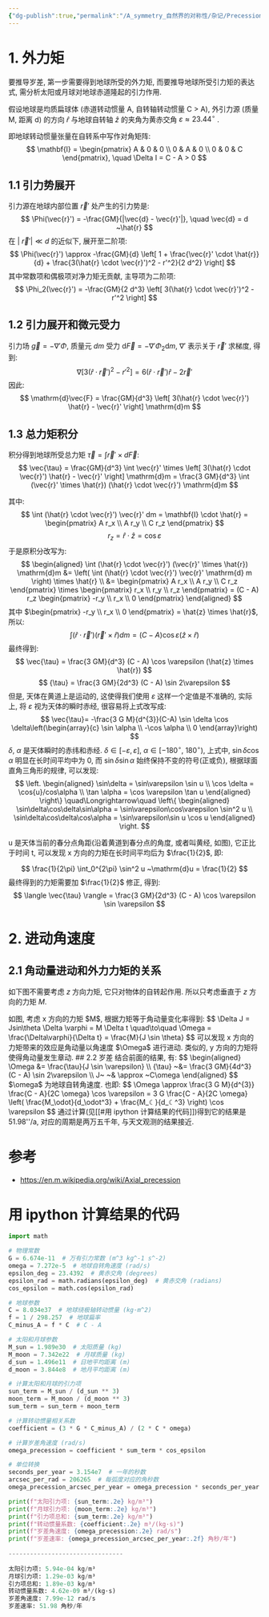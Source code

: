 ```yaml
---
{"dg-publish":true,"permalink":"/A_symmetry_自然界的对称性/杂记/Precession Of The Equinoxes/","noteIcon":"","created":"2025-06-07T23:17:32.021+08:00","updated":"2025-06-08T11:57:27.092+08:00"}
---
```



# 1. 外力矩  
要推导岁差, 第一步需要得到地球所受的外力矩, 而要推导地球所受引力矩的表达式, 需分析太阳或月球对地球赤道隆起的引力作用.   

假设地球是均质扁球体 (赤道转动惯量 A, 自转轴转动惯量 C > A), 外引力源 (质量 M, 距离 d) 的方向 $\hat{r}$ 与地球自转轴 $\hat{z}$ 的夹角为黄赤交角 $\varepsilon \approx 23.44^\circ$ .  

即地球转动惯量张量在自转系中写作对角矩阵:  
$$
\mathbf{I} = \begin{pmatrix}
A & 0 & 0 \\
0 & A & 0 \\
0 & 0 & C
\end{pmatrix}, \quad \Delta I = C - A > 0
$$
## 1.1 引力势展开
引力源在地球内部位置 $\vec{r}'$ 处产生的引力势是:
$$
\Phi(\vec{r}') = -\frac{GM}{|\vec{d} - \vec{r}'|}, \quad \vec{d} = d ~\hat{r}
$$
在 | $\vec{r}'| \ll d$ 的近似下, 展开至二阶项:
$$
\Phi(\vec{r}') \approx -\frac{GM}{d} \left[ 1 + \frac{\vec{r}' \cdot \hat{r}}{d} + \frac{3(\hat{r} \cdot \vec{r}')^2 - r'^2}{2 d^2} \right]
$$
其中常数项和偶极项对净力矩无贡献, 主导项为二阶项:
$$
  \Phi_2(\vec{r}') = -\frac{GM}{2 d^3} \left[ 3(\hat{r} \cdot \vec{r}')^2 - r'^2 \right]
$$
## 1.2 引力展开和微元受力
引力场 $\vec{g} = -\nabla' \Phi$, 质量元 $dm$ 受力 $\mathrm{d}\vec{F} = -\nabla' \Phi_2  \mathrm{d} m$, $\nabla'$ 表示关于 $\vec r'$ 求梯度, 得到:
$$
\nabla \left[ 3(\hat{r} \cdot \vec{r}')^2 - r'^2 \right] = 6(\hat{r} \cdot \vec{r}') \hat{r} - 2 \vec{r}'
$$
因此:
$$
\mathrm{d}\vec{F} = \frac{GM}{d^3} \left[ 3(\hat{r} \cdot \vec{r}') \hat{r} - \vec{r}' \right] \mathrm{d}m
$$
## 1.3 总力矩积分
积分得到地球所受总力矩 $\vec{\tau} = \int \vec{r}' \times d\vec{F}$:
$$
\vec{\tau} = \frac{GM}{d^3} \int \vec{r}' \times \left[ 3(\hat{r} \cdot \vec{r}') \hat{r} - \vec{r}' \right] \mathrm{d}m
= \frac{3 GM}{d^3} \int   (\vec{r}' \times \hat{r}) (\hat{r} \cdot \vec{r}') \mathrm{d}m
$$

其中:  
$$
\int (\hat{r} \cdot \vec{r}') \vec{r}'  dm = \mathbf{I} \cdot \hat{r} = \begin{pmatrix} A r_x \\ A r_y \\ C r_z \end{pmatrix}
$$
$$
r_z = \hat{r} \cdot \hat{z} = \cos \varepsilon
$$
于是原积分改写为:
$$
\begin{aligned} 
\int (\hat{r} \cdot \vec{r}') (\vec{r}' \times \hat{r})  \mathrm{d}m 
&= \left( \int (\hat{r} \cdot \vec{r}') \vec{r}'  \mathrm{d} m \right) \times \hat{r} \\
&= \begin{pmatrix} A r_x \\ A r_y \\ C r_z \end{pmatrix} \times \begin{pmatrix} r_x \\ r_y \\ r_z \end{pmatrix} 
= (C - A) r_z \begin{pmatrix} -r_y \\ r_x \\ 0 \end{pmatrix}
\end{aligned}
$$
其中 $\begin{pmatrix} -r_y \\ r_x \\ 0 \end{pmatrix} = \hat{z} \times \hat{r}$, 所以:
$$
\int (\hat{r} \cdot \vec{r}') (\vec{r}' \times \hat{r})  dm = (C - A) \cos \varepsilon  (\hat{z} \times \hat{r})
$$
最终得到:  
$$
\vec{\tau} = \frac{3 GM}{d^3} (C - A) \cos \varepsilon  (\hat{z} \times \hat{r})
$$
$$
{\tau} = \frac{3 GM}{2d^3} (C - A) \sin 2\varepsilon  
$$
但是, 天体在黄道上是运动的, 这使得我们使用 $\varepsilon$ 这样一个定值是不准确的, 实际上, 将 $\varepsilon$ 视为天体的瞬时赤经, 很容易将上式改写成:
$$
\vec{\tau}=
-\frac{3 G M}{d^{3}}(C-A) \sin \delta \cos \delta\left(\begin{array}{c}
\sin \alpha \\
-\cos \alpha \\
0
\end{array}\right)
$$
$\delta,~\alpha$ 是天体瞬时的赤纬和赤经. $\delta\in [-\varepsilon,\varepsilon],~\alpha\in [-180^\circ,~180^\circ)$, 上式中, $\sin\delta\cos\alpha$ 明显在长时间平均中为 0, 而 $\sin\delta \sin\alpha$ 始终保持不变的符号(正或负), 根据球面直角三角形的规律, 可以发现:  
$$
\left.
\begin{aligned} 
\sin\delta = \sin\varepsilon \sin u \\
\cos \delta = \cos{u}/cos\alpha \\
\tan \alpha = \cos \varepsilon \tan u
\end{aligned}
\right\}
\quad\Longrightarrow\quad
\left\{
\begin{aligned} 
\sin\delta\cos\delta\sin\alpha = \sin\varepsilon\cos\varepsilon \sin^2 u 
\\
\sin\delta\cos\delta\cos\alpha = \sin\varepsilon\sin u \cos u
\end{aligned}
\right.
$$
<style> .container {font-family: sans-serif; text-align: center;} .button-wrapper button {z-index: 1;height: 40px; width: 100px; margin: 10px;padding: 5px;} .excalidraw .App-menu_top .buttonList { display: flex;} .excalidraw-wrapper { height: 800px; margin: 50px; position: relative;} :root[dir="ltr"] .excalidraw .layer-ui__wrapper .zen-mode-transition.App-menu_bottom--transition-left {transform: none;} </style><script src="https://cdn.jsdelivr.net/npm/react@17/umd/react.production.min.js"></script><script src="https://cdn.jsdelivr.net/npm/react-dom@17/umd/react-dom.production.min.js"></script><script type="text/javascript" src="https://cdn.jsdelivr.net/npm/@excalidraw/excalidraw@0/dist/excalidraw.production.min.js"></script><div id="Drawing_2025-06-08_1123.11.excalidraw.md1"></div><script>(function(){const InitialData={"type":"excalidraw","version":2,"source":"https://github.com/zsviczian/obsidian-excalidraw-plugin/releases/tag/2.12.2","elements":[{"id":"9B8QwNvXtvRQVp_n1-Ebk","type":"ellipse","x":-243.34884643554688,"y":-192.17437744140625,"width":398.8836975097656,"height":338.6046142578125,"angle":0,"strokeColor":"#1e1e1e","backgroundColor":"transparent","fillStyle":"solid","strokeWidth":2,"strokeStyle":"solid","roughness":0,"opacity":100,"groupIds":[],"frameId":null,"index":"a0","roundness":{"type":2},"seed":1871616554,"version":160,"versionNonce":241525288,"isDeleted":false,"boundElements":[],"updated":1749354818954,"link":null,"locked":false},{"id":"2xeY4SUF","type":"text","x":-104.395263671875,"y":-255.10464477539062,"width":33.499969482421875,"height":25,"angle":0,"strokeColor":"#9c36b5","backgroundColor":"transparent","fillStyle":"solid","strokeWidth":2,"strokeStyle":"solid","roughness":0,"opacity":100,"groupIds":[],"frameId":null,"index":"a5","roundness":null,"seed":668435510,"version":80,"versionNonce":1326883830,"isDeleted":false,"boundElements":[],"updated":1749354293316,"link":null,"locked":false,"text":"C轴","rawText":"C轴","fontSize":20,"fontFamily":6,"textAlign":"left","verticalAlign":"top","containerId":null,"originalText":"C轴","autoResize":true,"lineHeight":1.25},{"id":"YnDPj9x6X4pNthZxw-Y3M","type":"arrow","x":89.17515305827826,"y":-77.75345995276223,"width":92.60891970999918,"height":31.23526177486454,"angle":0,"strokeColor":"#1971c2","backgroundColor":"transparent","fillStyle":"solid","strokeWidth":2,"strokeStyle":"solid","roughness":0,"opacity":100,"groupIds":[],"frameId":null,"index":"a5V","roundness":{"type":2},"seed":1672788056,"version":238,"versionNonce":1806243928,"isDeleted":false,"boundElements":null,"updated":1749354872925,"link":null,"locked":false,"points":[[0,0],[92.60891970999918,-31.23526177486454]],"lastCommittedPoint":[72.34396135359668,-23.868580740429564],"startBinding":{"elementId":"F6mgrHAj","focus":0,"gap":5.359536037390058},"endBinding":null,"startArrowhead":null,"endArrowhead":"arrow","elbowed":false},{"id":"Iic5Mcg2","type":"text","x":194.04644775390625,"y":-21.31390380859375,"width":34.65997314453125,"height":25,"angle":0,"strokeColor":"#9c36b5","backgroundColor":"transparent","fillStyle":"solid","strokeWidth":2,"strokeStyle":"solid","roughness":0,"opacity":100,"groupIds":[],"frameId":null,"index":"a6","roundness":null,"seed":255276982,"version":116,"versionNonce":371503990,"isDeleted":false,"boundElements":[],"updated":1749354302731,"link":null,"locked":false,"text":"A轴","rawText":"A轴","fontSize":20,"fontFamily":6,"textAlign":"left","verticalAlign":"top","containerId":null,"originalText":"A轴","autoResize":true,"lineHeight":1.25},{"id":"IRzCSrxH","type":"text","x":36.37213134765625,"y":163.84881591796875,"width":34.65997314453125,"height":25,"angle":0,"strokeColor":"#9c36b5","backgroundColor":"transparent","fillStyle":"solid","strokeWidth":2,"strokeStyle":"solid","roughness":0,"opacity":100,"groupIds":[],"frameId":null,"index":"a7","roundness":null,"seed":599775082,"version":269,"versionNonce":867917750,"isDeleted":false,"boundElements":[],"updated":1749354298147,"link":null,"locked":false,"text":"A轴","rawText":"A轴","fontSize":20,"fontFamily":6,"textAlign":"left","verticalAlign":"top","containerId":null,"originalText":"A轴","autoResize":true,"lineHeight":1.25},{"id":"jWWe_DE6thyH-fE16msMN","type":"ellipse","x":-243.34881591796875,"y":-71.61630249023438,"width":398.8836669921875,"height":88.55813598632812,"angle":0,"strokeColor":"#e03131","backgroundColor":"transparent","fillStyle":"solid","strokeWidth":2,"strokeStyle":"solid","roughness":0,"opacity":100,"groupIds":[],"frameId":null,"index":"a8","roundness":{"type":2},"seed":1405393770,"version":199,"versionNonce":671636520,"isDeleted":false,"boundElements":[{"id":"YnDPj9x6X4pNthZxw-Y3M","type":"arrow"}],"updated":1749354822288,"link":null,"locked":false},{"id":"O47K22oq","type":"text","x":-201.67437744140625,"y":-84.84881591796875,"width":59.99995422363281,"height":25,"angle":6.16307119643686,"strokeColor":"#e03131","backgroundColor":"transparent","fillStyle":"solid","strokeWidth":2,"strokeStyle":"solid","roughness":0,"opacity":100,"groupIds":[],"frameId":null,"index":"aB","roundness":null,"seed":2136421290,"version":153,"versionNonce":875175990,"isDeleted":false,"boundElements":[],"updated":1749353228707,"link":null,"locked":false,"text":"天赤道","rawText":"天赤道","fontSize":20,"fontFamily":6,"textAlign":"left","verticalAlign":"top","containerId":null,"originalText":"天赤道","autoResize":true,"lineHeight":1.25},{"id":"ZGDZMtYq7sJImoDMYh1Rn","type":"ellipse","x":-235.65339643097965,"y":-67.55923372720937,"width":380.0290346051438,"height":83.14167825610797,"angle":5.749590761737572,"strokeColor":"#f08c00","backgroundColor":"transparent","fillStyle":"solid","strokeWidth":2,"strokeStyle":"solid","roughness":0,"opacity":100,"groupIds":[],"frameId":null,"index":"aC","roundness":{"type":2},"seed":311194166,"version":384,"versionNonce":1874032234,"isDeleted":false,"boundElements":[],"updated":1749353243675,"link":null,"locked":false},{"id":"gnV0QnJp","type":"text","x":-9.39532470703125,"y":-128.47674560546875,"width":39.999969482421875,"height":25,"angle":5.8704214652254425,"strokeColor":"#f08c00","backgroundColor":"transparent","fillStyle":"solid","strokeWidth":2,"strokeStyle":"solid","roughness":0,"opacity":100,"groupIds":[],"frameId":null,"index":"aE","roundness":null,"seed":1012837878,"version":43,"versionNonce":1048681834,"isDeleted":false,"boundElements":[],"updated":1749353275548,"link":null,"locked":false,"text":"黄道","rawText":"黄道","fontSize":20,"fontFamily":6,"textAlign":"left","verticalAlign":"top","containerId":null,"originalText":"黄道","autoResize":true,"lineHeight":1.25},{"id":"ID5K3XCL","type":"text","x":21.11627197265625,"y":190.89532470703125,"width":10.599990844726562,"height":25,"angle":0,"strokeColor":"#1e1e1e","backgroundColor":"transparent","fillStyle":"solid","strokeWidth":2,"strokeStyle":"solid","roughness":0,"opacity":100,"groupIds":[],"frameId":null,"index":"aF","roundness":null,"seed":873455018,"version":41,"versionNonce":1809356458,"isDeleted":false,"boundElements":[{"id":"G0Cc0hZQ74dUVchIv5SOx","type":"arrow"}],"updated":1749353352152,"link":null,"locked":false,"text":"x","rawText":"x","fontSize":20,"fontFamily":6,"textAlign":"left","verticalAlign":"top","containerId":null,"originalText":"x","autoResize":true,"lineHeight":1.25},{"id":"ELyB9rji","type":"text","x":279.62786865234375,"y":-58.151153564453125,"width":10.339996337890625,"height":25,"angle":0,"strokeColor":"#1e1e1e","backgroundColor":"transparent","fillStyle":"solid","strokeWidth":2,"strokeStyle":"solid","roughness":0,"opacity":100,"groupIds":[],"frameId":null,"index":"aG","roundness":null,"seed":640207338,"version":16,"versionNonce":1164665578,"isDeleted":false,"boundElements":[{"id":"NkU3GCZTg_TIiHWZDt2Y6","type":"arrow"}],"updated":1749353340032,"link":null,"locked":false,"text":"y","rawText":"y","fontSize":20,"fontFamily":6,"textAlign":"left","verticalAlign":"top","containerId":null,"originalText":"y","autoResize":true,"lineHeight":1.25},{"id":"2CTNDkOV","type":"text","x":-56.720947265625,"y":-293.68603515625,"width":9.319992065429688,"height":25,"angle":0,"strokeColor":"#1e1e1e","backgroundColor":"transparent","fillStyle":"solid","strokeWidth":2,"strokeStyle":"solid","roughness":0,"opacity":100,"groupIds":[],"frameId":null,"index":"aH","roundness":null,"seed":131465270,"version":70,"versionNonce":980359594,"isDeleted":false,"boundElements":[{"id":"On87ME-Ivr589XvSxFRh5","type":"arrow"}],"updated":1749354223093,"link":null,"locked":false,"text":"z","rawText":"z","fontSize":20,"fontFamily":6,"textAlign":"left","verticalAlign":"top","containerId":null,"originalText":"z","autoResize":true,"lineHeight":1.25},{"id":"On87ME-Ivr589XvSxFRh5","type":"arrow","x":-49.11627197265625,"y":-26.406982421875,"width":4.372968063601839,"height":235.16278076171875,"angle":0,"strokeColor":"#1e1e1e","backgroundColor":"transparent","fillStyle":"solid","strokeWidth":2,"strokeStyle":"solid","roughness":0,"opacity":100,"groupIds":[],"frameId":null,"index":"aI","roundness":{"type":2},"seed":1392222710,"version":278,"versionNonce":1769100394,"isDeleted":false,"boundElements":[],"updated":1749354223094,"link":null,"locked":false,"points":[[0,0],[-4.372968063601839,-235.16278076171875]],"lastCommittedPoint":null,"startBinding":null,"endBinding":{"elementId":"2CTNDkOV","focus":0.36649671273955375,"gap":7.11627197265625},"startArrowhead":null,"endArrowhead":"arrow","elbowed":false},{"id":"G0Cc0hZQ74dUVchIv5SOx","type":"arrow","x":-49.8604736328125,"y":-29.011627197265625,"width":67.720947265625,"height":229.18304003918885,"angle":0,"strokeColor":"#1e1e1e","backgroundColor":"transparent","fillStyle":"solid","strokeWidth":2,"strokeStyle":"solid","roughness":0,"opacity":100,"groupIds":[],"frameId":null,"index":"aK","roundness":{"type":2},"seed":1764775210,"version":106,"versionNonce":178532714,"isDeleted":false,"boundElements":[],"updated":1749353352152,"link":null,"locked":false,"points":[[0,0],[67.720947265625,229.18304003918885]],"lastCommittedPoint":null,"startBinding":null,"endBinding":{"elementId":"ID5K3XCL","focus":-0.8453971486240308,"gap":3.25579833984375},"startArrowhead":null,"endArrowhead":"arrow","elbowed":false},{"id":"NkU3GCZTg_TIiHWZDt2Y6","type":"arrow","x":-47.49888331117265,"y":-28.992620764765363,"width":325.20928955078125,"height":0,"angle":0,"strokeColor":"#1e1e1e","backgroundColor":"transparent","fillStyle":"solid","strokeWidth":2,"strokeStyle":"solid","roughness":0,"opacity":100,"groupIds":[],"frameId":null,"index":"aM","roundness":{"type":2},"seed":1636596598,"version":107,"versionNonce":692566262,"isDeleted":false,"boundElements":[],"updated":1749353773461,"link":null,"locked":false,"points":[[0,0],[325.20928955078125,0]],"lastCommittedPoint":null,"startBinding":null,"endBinding":{"elementId":"ELyB9rji","focus":-1.3326826239750214,"gap":4.579307496809004},"startArrowhead":null,"endArrowhead":"arrow","elbowed":false},{"id":"wqPE0bGy","type":"text","x":-60.4996364285808,"y":32.445523732031006,"width":59.99995422363281,"height":25,"angle":0,"strokeColor":"#2f9e44","backgroundColor":"transparent","fillStyle":"solid","strokeWidth":2,"strokeStyle":"solid","roughness":0,"opacity":100,"groupIds":[],"frameId":null,"index":"aO","roundness":null,"seed":269381110,"version":139,"versionNonce":757682008,"isDeleted":false,"boundElements":[],"updated":1749354555503,"link":null,"locked":false,"text":"春分点","rawText":"春分点","fontSize":20,"fontFamily":6,"textAlign":"left","verticalAlign":"top","containerId":null,"originalText":"春分点","autoResize":true,"lineHeight":1.25},{"id":"QSbTzRGD","type":"image","x":-5.459426750652398,"y":-6.21135278517621,"width":35.930213928222656,"height":19.16278076171875,"angle":6.19637248109518,"strokeColor":"#000000","backgroundColor":"transparent","fillStyle":"hachure","strokeWidth":1,"strokeStyle":"solid","roughness":1,"opacity":100,"roundness":null,"seed":8882,"version":83,"versionNonce":36550134,"updated":1749353437738,"isDeleted":false,"groupIds":[],"boundElements":[],"link":null,"locked":false,"fileId":"e0b81fa13acdab17019f4ecc6aac0286eefb314e","scale":[1,1],"index":"aP","frameId":null,"status":"pending","crop":null},{"id":"gkRpGOydHk9-iEzgpzJJU","type":"freedraw","x":-11.299913154915316,"y":1.4044057558436691,"width":5.991853775581035,"height":13.294455798962673,"angle":0,"strokeColor":"#f08c00","backgroundColor":"transparent","fillStyle":"solid","strokeWidth":0.5,"strokeStyle":"solid","roughness":0,"opacity":100,"groupIds":[],"frameId":null,"index":"aR","roundness":null,"seed":1027584938,"version":41,"versionNonce":1834867958,"isDeleted":false,"boundElements":[],"updated":1749353450610,"link":null,"locked":false,"points":[[0,0],[0.37448414221998405,0.18724207110999203],[0.9362180341257726,0.37449182079579657],[1.4979672831831579,0.748983641591586],[2.0597011750889465,1.1234754623873755],[2.621435066994735,1.497967283183165],[2.9959345663663157,1.8724591039789544],[3.3704187085862998,2.246950924774751],[3.9321526004920884,2.6214427455705405],[4.3066520998636975,2.99593456636633],[4.493901849549502,3.183176637476322],[4.6811362420836815,3.5576684582721114],[4.868385991769486,3.932160279067901],[5.242885491141067,4.30665209986369],[5.430119883675246,4.681143920659487],[5.617369633361051,5.242885491141074],[5.804619383046855,5.617377311936863],[5.991853775581035,6.740852774324239],[5.991853775581035,6.928094845434231],[5.991853775581035,7.115344595120028],[5.991853775581035,7.67707848702581],[5.991853775581035,8.0515703078216],[5.991853775581035,8.426062128617389],[5.991853775581035,8.800553949413185],[5.991853775581035,9.175045770208975],[5.991853775581035,9.549537591004764],[5.991853775581035,10.111271482910539],[5.991853775581035,10.485763303706335],[5.991853775581035,10.860255124502132],[5.991853775581035,11.234746945297914],[5.991853775581035,11.60923876609371],[5.991853775581035,11.983730586889493],[5.991853775581035,12.170980336575298],[5.991853775581035,12.35822240768529],[5.991853775581035,12.545472157371094],[5.991853775581035,12.732714228481086],[5.991853775581035,12.919963978166876],[5.991853775581035,13.107206049276868],[5.991853775581035,13.294455798962673],[5.991853775581035,13.294455798962673]],"pressures":[],"simulatePressure":true,"lastCommittedPoint":null},{"id":"K-2Mvm9Q2WZRqe2k8bM4b","type":"line","x":-49.24230321118861,"y":-30.351900039398117,"width":146.02678432868518,"height":49.58372575483699,"angle":0,"strokeColor":"#1971c2","backgroundColor":"transparent","fillStyle":"solid","strokeWidth":2,"strokeStyle":"solid","roughness":0,"opacity":100,"groupIds":[],"frameId":null,"index":"aS","roundness":{"type":2},"seed":1479552746,"version":70,"versionNonce":974143978,"isDeleted":false,"boundElements":[],"updated":1749353482431,"link":null,"locked":false,"points":[[0,0],[146.02678432868518,-49.58372575483699]],"lastCommittedPoint":null,"startBinding":null,"endBinding":null,"startArrowhead":null,"endArrowhead":null,"polygon":false},{"id":"F6mgrHAj","type":"image","x":81.29865348176541,"y":-88.56706920643482,"width":30.32464742074247,"height":16.17314529106265,"angle":0,"strokeColor":"#000000","backgroundColor":"transparent","fillStyle":"hachure","strokeWidth":1,"strokeStyle":"solid","roughness":1,"opacity":100,"roundness":null,"seed":68525,"version":118,"versionNonce":1148008024,"updated":1749354816124,"isDeleted":false,"groupIds":[],"boundElements":[{"id":"YnDPj9x6X4pNthZxw-Y3M","type":"arrow"}],"link":null,"locked":false,"fileId":"370c845c1e89efe03b533576fafa7c8328d80bca","scale":[1,1],"index":"aT","frameId":null,"status":"pending","crop":null},{"id":"P1yNcUoVapr9JEYSssl2K","type":"line","x":96.46316971583946,"y":-77.53365501592123,"width":18.122079527923347,"height":77.90620080858054,"angle":0,"strokeColor":"#1e1e1e","backgroundColor":"transparent","fillStyle":"solid","strokeWidth":2,"strokeStyle":"solid","roughness":0,"opacity":100,"groupIds":[],"frameId":null,"index":"ag","roundness":{"type":2},"seed":1135996534,"version":222,"versionNonce":2079488310,"isDeleted":false,"boundElements":[],"updated":1749353664570,"link":null,"locked":false,"points":[[0,0],[8.967625087301485,16.814289377353717],[15.69334390277757,33.44174940138704],[18.122079527923347,55.67398276632035],[15.693343902777599,77.90620080858054]],"lastCommittedPoint":null,"startBinding":null,"endBinding":null,"startArrowhead":null,"endArrowhead":null,"polygon":false},{"id":"4AkTu8pARH0cMqFls-SG7","type":"line","x":113.27745909319319,"y":-11.537568826741051,"width":14.75919713617563,"height":14.385553752207954,"angle":0,"strokeColor":"#1e1e1e","backgroundColor":"transparent","fillStyle":"solid","strokeWidth":2,"strokeStyle":"solid","roughness":0,"opacity":100,"groupIds":[],"frameId":null,"index":"ah","roundness":{"type":2},"seed":1136796598,"version":89,"versionNonce":252830710,"isDeleted":false,"boundElements":[],"updated":1749353678723,"link":null,"locked":false,"points":[[0,0],[-12.89094957099104,3.736502791705732],[-14.75919713617563,14.385553752207954]],"lastCommittedPoint":null,"startBinding":null,"endBinding":null,"startArrowhead":null,"endArrowhead":null,"polygon":false},{"id":"RAHyQF0J","type":"image","x":-75.5803499216405,"y":-33.91408984345671,"width":30.11124316967251,"height":13.173668886731724,"angle":0.16554012881561064,"strokeColor":"#000000","backgroundColor":"transparent","fillStyle":"hachure","strokeWidth":1,"strokeStyle":"solid","roughness":1,"opacity":100,"roundness":null,"seed":97221,"version":140,"versionNonce":1260272938,"updated":1749353822913,"isDeleted":false,"groupIds":[],"boundElements":[],"link":null,"locked":false,"fileId":"9f553b3315f5894953a1c603dceee3cc6b3791df","scale":[1,1],"index":"ak","frameId":null,"status":"pending","crop":null},{"id":"eNYPPMD8gnTvUYp2vrIEO","type":"line","x":111.87939096908748,"y":0.6947993716316958,"width":161.95423422229123,"height":28.642107114547798,"angle":0,"strokeColor":"#6741d9","backgroundColor":"transparent","fillStyle":"solid","strokeWidth":1,"strokeStyle":"dotted","roughness":0,"opacity":100,"groupIds":[],"frameId":null,"index":"al","roundness":{"type":2},"seed":452087350,"version":108,"versionNonce":485593334,"isDeleted":false,"boundElements":[],"updated":1749353948701,"link":null,"locked":false,"points":[[0,0],[-161.95423422229123,-28.642107114547798]],"lastCommittedPoint":null,"startBinding":null,"endBinding":null,"startArrowhead":null,"endArrowhead":null,"polygon":false},{"id":"Os68xa0hHoXtzMaIfvUdv","type":"line","x":-37.93960493527886,"y":-25.56517380154194,"width":5.121719707058801,"height":11.59129093445209,"angle":0.5004410597654214,"strokeColor":"#750391","backgroundColor":"transparent","fillStyle":"solid","strokeWidth":2,"strokeStyle":"solid","roughness":0,"opacity":100,"groupIds":[],"frameId":null,"index":"am","roundness":{"type":2},"seed":879555754,"version":641,"versionNonce":871425334,"isDeleted":false,"boundElements":[],"updated":1749354015999,"link":null,"locked":false,"points":[[0,0],[1.61737760717768,3.234760741508339],[1.0782535805027536,6.873893520575862],[-0.5391295538278555,9.299976512801251],[-3.5043420998811214,11.59129093445209]],"lastCommittedPoint":null,"startBinding":null,"endBinding":null,"startArrowhead":null,"endArrowhead":null,"polygon":false},{"id":"c5JQsr75mTvmKRL9fR89o","type":"line","x":-26.503903571865056,"y":-37.18156659992944,"width":5.121719707058801,"height":11.59129093445209,"angle":5.887082549866326,"strokeColor":"#2f9e44","backgroundColor":"transparent","fillStyle":"solid","strokeWidth":2,"strokeStyle":"solid","roughness":0,"opacity":100,"groupIds":[],"frameId":null,"index":"ao","roundness":{"type":2},"seed":1142064310,"version":651,"versionNonce":460499114,"isDeleted":false,"boundElements":[],"updated":1749353963013,"link":null,"locked":false,"points":[[0,0],[1.61737760717768,3.234760741508339],[1.0782535805027536,6.873893520575862],[-0.5391295538278555,9.299976512801251],[-3.5043420998811214,11.59129093445209]],"lastCommittedPoint":null,"startBinding":null,"endBinding":null,"startArrowhead":null,"endArrowhead":null,"polygon":false},{"id":"bZeflsxR","type":"image","x":-43.85771926506372,"y":-18.846861650949364,"width":27.206383244542067,"height":10.58026015065525,"angle":0,"strokeColor":"#000000","backgroundColor":"transparent","fillStyle":"hachure","strokeWidth":1,"strokeStyle":"solid","roughness":1,"opacity":100,"roundness":null,"seed":63356,"version":41,"versionNonce":930491242,"updated":1749353942983,"isDeleted":false,"groupIds":[],"boundElements":[],"link":null,"locked":false,"fileId":"3c95e30fd594fba5e60b3b8f640a9758c1b1bd98","scale":[1,1],"index":"aq","frameId":null,"status":"pending","crop":null},{"id":"voC5m2cc","type":"image","x":-24.919222285141103,"y":-40.46709105777655,"width":18.341309052051567,"height":15.72112204461563,"angle":0,"strokeColor":"#000000","backgroundColor":"transparent","fillStyle":"hachure","strokeWidth":1,"strokeStyle":"solid","roughness":1,"opacity":100,"roundness":null,"seed":87577,"version":44,"versionNonce":1631055018,"updated":1749353984469,"isDeleted":false,"groupIds":[],"boundElements":[],"link":null,"locked":false,"fileId":"b133ffbfe7a0a994a7f034e53c640da83abf9181","scale":[1,1],"index":"ar","frameId":null,"status":"pending","crop":null},{"id":"VkZGgCqYzZhVcEd-T7qZ2","type":"line","x":-38.617335008345876,"y":-33.408846909824945,"width":7.567046196973827,"height":12.68932089426037,"angle":0,"strokeColor":"#0054a3","backgroundColor":"transparent","fillStyle":"solid","strokeWidth":2,"strokeStyle":"solid","roughness":0,"opacity":100,"groupIds":[],"frameId":null,"index":"as","roundness":{"type":2},"seed":1427526326,"version":579,"versionNonce":1337478826,"isDeleted":false,"boundElements":[],"updated":1749354093191,"link":null,"locked":false,"points":[[0,0],[-0.13946132291832924,4.552396693278276],[-1.535937574396236,8.280253971085052],[-4.492028403540409,10.961077632394094],[-7.567046196973827,12.68932089426037]],"lastCommittedPoint":null,"startBinding":null,"endBinding":null,"startArrowhead":null,"endArrowhead":null,"polygon":false},{"id":"TA0y6DsB4A5acdUzEHPw9","type":"arrow","x":-66.08833294514028,"y":-228.472757138919,"width":43.01718850735277,"height":22.92070190127845,"angle":6.260954219996474,"strokeColor":"#e03131","backgroundColor":"transparent","fillStyle":"solid","strokeWidth":2,"strokeStyle":"solid","roughness":0,"opacity":100,"groupIds":[],"frameId":null,"index":"ay","roundness":{"type":2},"seed":1498198762,"version":319,"versionNonce":1799919286,"isDeleted":false,"boundElements":[],"updated":1749354257305,"link":null,"locked":false,"points":[[0,0],[-7.460425254540809,5.293314823313835],[-8.241974804466508,14.671909422422345],[-1.9895784050608256,20.142756271902385],[7.389000169165087,22.878171684200993],[19.467119896988493,22.92070190127845],[29.659058936099996,19.05406579732852],[34.77521370288626,10.107454172872139],[28.813583098425852,1.2169887449115038]],"lastCommittedPoint":null,"startBinding":null,"endBinding":null,"startArrowhead":null,"endArrowhead":"arrow","elbowed":false},{"id":"uaaTWKyx","type":"text","x":-28.496583692577246,"y":-233.46239454848686,"width":39.999969482421875,"height":25,"angle":0,"strokeColor":"#e03131","backgroundColor":"transparent","fillStyle":"solid","strokeWidth":2,"strokeStyle":"solid","roughness":0,"opacity":100,"groupIds":[],"frameId":null,"index":"b01","roundness":null,"seed":739108650,"version":34,"versionNonce":1920169258,"isDeleted":false,"boundElements":[],"updated":1749354259841,"link":null,"locked":false,"text":"自转","rawText":"自转","fontSize":20,"fontFamily":6,"textAlign":"left","verticalAlign":"top","containerId":null,"originalText":"自转","autoResize":true,"lineHeight":1.25},{"id":"3Gy1QSFQ","type":"image","x":179.35808604391138,"y":-129.07047162553053,"width":27.96854964947891,"height":25.970796103087558,"angle":0,"strokeColor":"#000000","backgroundColor":"transparent","fillStyle":"hachure","strokeWidth":1,"strokeStyle":"solid","roughness":1,"opacity":100,"roundness":null,"seed":51079,"version":80,"versionNonce":1776710232,"updated":1749354893834,"isDeleted":false,"groupIds":[],"boundElements":[],"link":null,"locked":false,"fileId":"c9a31d1b95990e8551c239d3ffd008880aec45d4","scale":[1,1],"index":"b02","frameId":null,"status":"pending","crop":null}],"appState":{"theme":"light","viewBackgroundColor":"#ffffff","currentItemStrokeColor":"#1971c2","currentItemBackgroundColor":"transparent","currentItemFillStyle":"solid","currentItemStrokeWidth":2,"currentItemStrokeStyle":"solid","currentItemRoughness":0,"currentItemOpacity":100,"currentItemFontFamily":6,"currentItemFontSize":20,"currentItemTextAlign":"left","currentItemStartArrowhead":null,"currentItemEndArrowhead":"arrow","currentItemArrowType":"round","scrollX":235.2592300363125,"scrollY":307.1335101565637,"zoom":{"value":1.38517},"currentItemRoundness":"round","gridSize":20,"gridStep":5,"gridModeEnabled":false,"gridColor":{"Bold":"rgba(217, 217, 217, 0.5)","Regular":"rgba(230, 230, 230, 0.5)"},"currentStrokeOptions":null,"frameRendering":{"enabled":true,"clip":true,"name":true,"outline":true},"objectsSnapModeEnabled":false,"activeTool":{"type":"selection","customType":null,"locked":false,"fromSelection":false,"lastActiveTool":null}},"files":{}};InitialData.scrollToContent=true;App=()=>{const e=React.useRef(null),t=React.useRef(null),[n,i]=React.useState({width:void 0,height:void 0});return React.useEffect(()=>{i({width:t.current.getBoundingClientRect().width,height:t.current.getBoundingClientRect().height});const e=()=>{i({width:t.current.getBoundingClientRect().width,height:t.current.getBoundingClientRect().height})};return window.addEventListener("resize",e),()=>window.removeEventListener("resize",e)},[t]),React.createElement(React.Fragment,null,React.createElement("div",{className:"excalidraw-wrapper",ref:t},React.createElement(ExcalidrawLib.Excalidraw,{ref:e,width:n.width,height:n.height,initialData:InitialData,viewModeEnabled:!0,zenModeEnabled:!0,gridModeEnabled:!1})))},excalidrawWrapper=document.getElementById("Drawing_2025-06-08_1123.11.excalidraw.md1");ReactDOM.render(React.createElement(App),excalidrawWrapper);})();</script>
u 是天体当前的春分点角距(沿着黄道到春分点的角度, 或者叫黄经, 如图), 它正比于时间 t, 可以发现 x 方向的力矩在长时间平均后为 $\frac{1}{2}$, 即:  

$$
\frac{1}{2\pi} \int_0^{2\pi} \sin^2 u ~\mathrm{d}u = \frac{1}{2}
$$
最终得到的力矩需要加 $\frac{1}{2}$ 修正, 得到:  
$$
\langle \vec{\tau} \rangle = \frac{3 GM}{2d^3} (C - A) \cos \varepsilon  \sin \varepsilon
$$
# 2. 进动角速度  
## 2.1 角动量进动和外力力矩的关系
如下图不需要考虑 $z$ 方向力矩, 它只对物体的自转起作用. 所以只考虑垂直于 $z$ 方向的力矩 $M$.
<div id="Drawing_2024-11-14_1929.29.excalidraw.md2"></div><script>(function(){const InitialData={"type":"excalidraw","version":2,"source":"https://github.com/zsviczian/obsidian-excalidraw-plugin/releases/tag/2.12.2","elements":[{"id":"1VtaFrV2mBqiyhN2BcEjn","type":"arrow","x":-65.388916015625,"y":149.33334350585938,"width":5.5,"height":332.3333435058594,"angle":0,"strokeColor":"#1e1e1e","backgroundColor":"transparent","fillStyle":"solid","strokeWidth":2,"strokeStyle":"solid","roughness":1,"opacity":100,"groupIds":[],"frameId":null,"index":"a0","roundness":{"type":2},"seed":1123335500,"version":273,"versionNonce":127694068,"isDeleted":false,"boundElements":[],"updated":1731583938116,"link":null,"locked":false,"points":[[0,0],[5.5,-332.3333435058594]],"lastCommittedPoint":null,"startBinding":null,"endBinding":null,"startArrowhead":null,"endArrowhead":"arrow","elbowed":false},{"id":"wtRKCaVZ8b1QcinBFt_67","type":"freedraw","x":-65.5555419921875,"y":-211.3333282470703,"width":2.9444580078125,"height":0.0555419921875,"angle":0,"strokeColor":"#1e1e1e","backgroundColor":"transparent","fillStyle":"solid","strokeWidth":0.5,"strokeStyle":"solid","roughness":1,"opacity":100,"groupIds":[],"frameId":null,"index":"a2","roundness":null,"seed":2060455540,"version":10,"versionNonce":791971316,"isDeleted":false,"boundElements":[],"updated":1731583786116,"link":null,"locked":false,"points":[[0,0],[-0.27783203125,0],[-0.61114501953125,0],[-1,0],[-1.5,0],[-2,0],[-2.55560302734375,0.0555419921875],[-2.9444580078125,0.0555419921875],[-2.9444580078125,0.0555419921875]],"pressures":[0.006591796875,0.01153564453125,0.01531982421875,0.01788330078125,0.01763916015625,0.017578125,0.017578125,0.017578125,0],"simulatePressure":false,"lastCommittedPoint":null},{"id":"Zhajl6TGyY4XtR4OVDtf0","type":"freedraw","x":-71.11114501953125,"y":-210.94444274902344,"width":19.1666259765625,"height":18.222213745117188,"angle":0,"strokeColor":"#1e1e1e","backgroundColor":"transparent","fillStyle":"solid","strokeWidth":0.5,"strokeStyle":"solid","roughness":1,"opacity":100,"groupIds":[],"frameId":null,"index":"a3","roundness":null,"seed":1278196172,"version":52,"versionNonce":561713868,"isDeleted":false,"boundElements":[],"updated":1731583786593,"link":null,"locked":false,"points":[[0,0],[0.16668701171875,0.2222137451171875],[0.8333740234375,0.0555572509765625],[1.77777099609375,-0.1666717529296875],[2.8333740234375,-0.5],[5.05560302734375,-1.4444427490234375],[6.05560302734375,-1.833343505859375],[6.77777099609375,-2.22222900390625],[7.3333740234375,-2.4444427490234375],[7.888916015625,-2.388885498046875],[8.22222900390625,-2.0555572509765625],[8.27777099609375,-1.111114501953125],[7.9444580078125,0.4444427490234375],[6.9444580078125,2.666656494140625],[5.72222900390625,5],[4.22222900390625,7.4444427490234375],[2.77777099609375,9.388885498046875],[1.16668701171875,11.055557250976562],[-0.27777099609375,12.27777099609375],[-1.77777099609375,13.222213745117188],[-3.22222900390625,13.944442749023438],[-4.44439697265625,14.333328247070312],[-5.44439697265625,14.388885498046875],[-6.27777099609375,14.388885498046875],[-6.83331298828125,14.166656494140625],[-7.111083984375,14.055557250976562],[-7.1666259765625,13.77777099609375],[-6.94439697265625,13.666656494140625],[-6.38885498046875,13.333328247070312],[-5.27777099609375,13.055557250976562],[-3.94439697265625,12.77777099609375],[-2.33331298828125,12.388885498046875],[-0.83331298828125,12.111114501953125],[0.66668701171875,12.111114501953125],[2,12.166656494140625],[3.16668701171875,12.444442749023438],[4.22222900390625,12.944442749023438],[5.11114501953125,13.444442749023438],[5.888916015625,14.111114501953125],[6.5,14.555557250976562],[7.16668701171875,15.055557250976562],[7.72222900390625,15.333328247070312],[8.388916015625,15.555557250976562],[8.9444580078125,15.722213745117188],[9.4444580078125,15.77777099609375],[10.11114501953125,15.666656494140625],[10.77777099609375,15.5],[11.3333740234375,15.111114501953125],[11.8333740234375,14.666656494140625],[12,14.222213745117188],[12,14.222213745117188]],"pressures":[0.005126953125,0.33746337890625,0.3651123046875,0.37200927734375,0.40057373046875,0.460693359375,0.47332763671875,0.480712890625,0.48431396484375,0.48663330078125,0.49664306640625,0.50946044921875,0.5216064453125,0.56195068359375,0.58917236328125,0.595947265625,0.60003662109375,0.60107421875,0.6004638671875,0.59991455078125,0.5997314453125,0.5985107421875,0.58917236328125,0.5281982421875,0.490234375,0.4666748046875,0.44769287109375,0.43695068359375,0.43109130859375,0.42645263671875,0.42645263671875,0.435791015625,0.50103759765625,0.54974365234375,0.5811767578125,0.6383056640625,0.6748046875,0.691162109375,0.69525146484375,0.7093505859375,0.73016357421875,0.741455078125,0.74517822265625,0.74444580078125,0.72174072265625,0.6875,0.5843505859375,0.48614501953125,0.38690185546875,0.25567626953125,0],"simulatePressure":false,"lastCommittedPoint":null},{"id":"_0-1iZ_dbO6pmqCniOwTG","type":"freedraw","x":-73.66668701171875,"y":-204.38888549804688,"width":13.27777099609375,"height":2.2222137451171875,"angle":0,"strokeColor":"#1e1e1e","backgroundColor":"transparent","fillStyle":"solid","strokeWidth":0.5,"strokeStyle":"solid","roughness":1,"opacity":100,"groupIds":[],"frameId":null,"index":"a4","roundness":null,"seed":348598644,"version":11,"versionNonce":75395148,"isDeleted":false,"boundElements":[],"updated":1731583786835,"link":null,"locked":false,"points":[[0,0],[5.83331298828125,0.9444427490234375],[6.888916015625,1.3333282470703125],[8.11114501953125,1.7222137451171875],[9.0555419921875,2],[10.22222900390625,2.2222137451171875],[11.22222900390625,2.2222137451171875],[12.16668701171875,2],[13.27777099609375,1.6110992431640625],[13.27777099609375,1.6110992431640625]],"pressures":[0.181640625,0.60089111328125,0.57720947265625,0.5587158203125,0.55413818359375,0.5372314453125,0.48382568359375,0.3714599609375,0.2724609375,0],"simulatePressure":false,"lastCommittedPoint":null},{"id":"CiHBbsxxTEMVAAzuswcjN","type":"line","x":-62.30142177853338,"y":-63.19027675900213,"width":210.77072422294953,"height":22.05429630523861,"angle":0,"strokeColor":"#1e1e1e","backgroundColor":"transparent","fillStyle":"solid","strokeWidth":2,"strokeStyle":"solid","roughness":1,"opacity":100,"groupIds":[],"frameId":null,"index":"aA","roundness":{"type":2},"seed":1510789364,"version":692,"versionNonce":124604236,"isDeleted":false,"boundElements":[],"updated":1731584023334,"link":null,"locked":false,"points":[[0,0],[210.77072422294953,22.05429630523861]],"lastCommittedPoint":null,"startBinding":null,"endBinding":null,"startArrowhead":null,"endArrowhead":null,"polygon":false},{"id":"9etnx4UmonguqR68Br0bG","type":"line","x":-60.581085189505245,"y":-63.91321737941365,"width":158.03222764013577,"height":28.43694217831235,"angle":0,"strokeColor":"#1e1e1e","backgroundColor":"transparent","fillStyle":"solid","strokeWidth":2,"strokeStyle":"solid","roughness":1,"opacity":100,"groupIds":[],"frameId":null,"index":"aB","roundness":{"type":2},"seed":1587291124,"version":969,"versionNonce":347450188,"isDeleted":false,"boundElements":[],"updated":1731584039019,"link":null,"locked":false,"points":[[0,0],[158.03222764013577,-28.43694217831235]],"lastCommittedPoint":null,"startBinding":null,"endBinding":null,"startArrowhead":null,"endArrowhead":null,"polygon":false},{"id":"JVta1_wiSh5G2_Sw-RlIo","type":"arrow","x":149.9906514228831,"y":-41.75180095518607,"width":54.46810087307665,"height":48.22085559728002,"angle":0,"strokeColor":"#1971c2","backgroundColor":"transparent","fillStyle":"solid","strokeWidth":2,"strokeStyle":"solid","roughness":1,"opacity":100,"groupIds":[],"frameId":null,"index":"aC","roundness":{"type":2},"seed":645981556,"version":619,"versionNonce":1886770472,"isDeleted":false,"boundElements":[],"updated":1749354991881,"link":null,"locked":false,"points":[[0,0],[-54.46810087307665,-48.22085559728002]],"lastCommittedPoint":null,"startBinding":null,"endBinding":null,"startArrowhead":null,"endArrowhead":"arrow","elbowed":false},{"id":"b1dNCOBh2NhuUlQyficzu","type":"freedraw","x":143.8850312125664,"y":-84.13860491500762,"width":13.384314891184601,"height":16.412326144672107,"angle":0,"strokeColor":"#1971c2","backgroundColor":"transparent","fillStyle":"solid","strokeWidth":0.5,"strokeStyle":"solid","roughness":1,"opacity":100,"groupIds":[],"frameId":null,"index":"aH","roundness":null,"seed":152100852,"version":299,"versionNonce":1404673228,"isDeleted":false,"boundElements":[],"updated":1731584032267,"link":null,"locked":false,"points":[[0,0],[0,0.33079408181131953],[-0.992382245433987,5.725228425163692],[-3.307912862896444,10.712550944513822],[-4.300295108330431,12.290161678554227],[-5.928798314773246,14.402136384015563],[-6.666704220586837,15.21638798723697],[-7.226507439404713,15.827083678457257],[-7.709992916031695,16.18331700766555],[-8.091665492636992,16.33599442487275],[-8.346113877040523,16.412326144672107],[-8.498777316639234,16.412326144672107],[-8.549683766650105,16.361433672269698],[-8.473338069242232,16.28510195247034],[-8.218889684838757,16.106985287866195],[-7.760871410825644,15.877976150859638],[-7.175628944610764,15.674406261250056],[-6.412255836183306,15.521742821651344],[-5.547125738168006,15.419957876846553],[-4.529304245337016,15.369065404444143],[-3.5623612472999753,15.369065404444143],[-2.697231149284619,15.445397124243527],[-1.7811946012584485,15.572621316445264],[-1.043260740227936,15.699859486255491],[-0.356233329208294,15.827083678457257],[0.25444838440353124,15.928868623262048],[0.7379059058135908,16.005200343061404],[1.2722698772345211,16.030639590458378],[1.7048489038506318,16.030639590458378],[2.1373999752498776,15.954307870658994],[2.5954182492629343,15.801630453451821],[3.1043429732869186,15.572621316445264],[3.562361247300032,15.318172932041762],[4.096725218720906,14.96193960283344],[4.580182740130965,14.529360576217329],[4.834631124534496,14.300351439210772],[4.834631124534496,14.300351439210772]],"pressures":[0.18408203125,0.30035400390625,0.47137451171875,0.4815673828125,0.4827880859375,0.47607421875,0.47222900390625,0.4632568359375,0.40704345703125,0.38018798828125,0.3619384765625,0.349609375,0.328369140625,0.30731201171875,0.2886962890625,0.27215576171875,0.26324462890625,0.263427734375,0.263427734375,0.279541015625,0.2991943359375,0.39984130859375,0.45318603515625,0.49273681640625,0.52294921875,0.53564453125,0.5518798828125,0.56103515625,0.56610107421875,0.56671142578125,0.5211181640625,0.458251953125,0.37603759765625,0.262451171875,0.23406982421875,0.22930908203125,0],"simulatePressure":false,"lastCommittedPoint":null},{"id":"psQhchaHPO_g68gj5ELWs","type":"freedraw","x":144.49571292617821,"y":-83.52790922378736,"width":2.7481096440786246,"height":14.376683159010156,"angle":0,"strokeColor":"#1971c2","backgroundColor":"transparent","fillStyle":"solid","strokeWidth":0.5,"strokeStyle":"solid","roughness":1,"opacity":100,"groupIds":[],"frameId":null,"index":"aI","roundness":null,"seed":1260989260,"version":279,"versionNonce":243540812,"isDeleted":false,"boundElements":[],"updated":1731584032267,"link":null,"locked":false,"points":[[0,0],[1.246830629837575,2.1628671778637454],[1.6539704090567398,4.096725218720906],[2.0102037382650337,6.386816588786388],[2.264652122668565,8.015319795229203],[2.4427548096642226,9.363935369871513],[2.620885451876859,10.763429439307771],[2.6972311492846757,11.73035845973638],[2.7481096440786246,13.078974034378689],[2.6972311492846757,13.536992308391802],[2.646324699273805,13.893225637600096],[2.57000695708291,14.1476740220036],[2.4682220122781473,14.3003514392108],[2.3664370674733277,14.376683159010156],[2.239212875271562,14.3003514392108],[2.1628671778637454,14.173127247009035],[2.1628671778637454,14.173127247009035]],"pressures":[0.239501953125,0.36407470703125,0.43621826171875,0.49383544921875,0.5296630859375,0.5633544921875,0.57177734375,0.5872802734375,0.61456298828125,0.61895751953125,0.62005615234375,0.6163330078125,0.55645751953125,0.468017578125,0.44586181640625,0.44219970703125,0],"simulatePressure":false,"lastCommittedPoint":null},{"id":"_PpCc3k9xkcHR4HIU6KMB","type":"freedraw","x":155.58993644729736,"y":-82.84088181276769,"width":15.01281809762736,"height":29.185945344636423,"angle":0,"strokeColor":"#1971c2","backgroundColor":"transparent","fillStyle":"solid","strokeWidth":0.5,"strokeStyle":"solid","roughness":1,"opacity":100,"groupIds":[],"frameId":null,"index":"aM","roundness":null,"seed":1502636788,"version":300,"versionNonce":1262082508,"isDeleted":false,"boundElements":[],"updated":1731584032267,"link":null,"locked":false,"points":[[0,0],[2.7989881388725166,-0.22900913700655678],[4.936416069339259,-1.0687139652333997],[5.877891864762432,-1.5776107340404337],[7.175628944610821,-2.493647282066604],[7.659086466020881,-2.9007870612857687],[7.989880547832229,-3.1552354456893],[8.167983234827886,-3.3588053352988823],[8.015319795229175,-3.2061279180916813],[7.7354321634286975,-2.8753338362803618],[7.328292384209533,-2.4427687872726835],[6.921152604990368,-1.8320730960523974],[6.564919275782074,-1.1450456850327555],[6.259592396584594,-0.20355591200112144],[5.954237562170249,1.1959381574351369],[5.699789177766718,3.4860295275006195],[5.4453407933631865,6.081461754372015],[5.1654252063457875,9.185818705267337],[4.707406932332731,11.883035876943524],[4.35117360312438,14.63114552102212],[3.8677160817143204,16.386872919666672],[3.3842585603042608,17.913605158913157],[2.7226703966816217,19.28765998095244],[1.8320730960523974,20.712607275394134],[0.992382245433987,21.883092207823836],[-0.0508784947939489,23.028137892856563],[-0.9160365480262271,23.918735193485787],[-1.8829515908463463,24.70754754931025],[-2.5699790018659883,25.216458295725715],[-3.3842585603043176,25.572691624934038],[-3.994940273916143,25.77624753693516],[-4.605621987527968,25.82714000933754],[-5.063640261541025,25.750808289538185],[-5.445340793363243,25.470906680129247],[-5.750667672560667,24.885664213914396],[-6.335910138775546,23.766057776278615],[-6.844834862799473,22.595572843848913],[-6.844834862799473,22.595572843848913]],"pressures":[0.033935546875,0.20953369140625,0.29083251953125,0.30255126953125,0.3162841796875,0.315673828125,0.31201171875,0.2860107421875,0.26910400390625,0.25592041015625,0.2459716796875,0.2366943359375,0.234375,0.23565673828125,0.2359619140625,0.24212646484375,0.25433349609375,0.30181884765625,0.32489013671875,0.33831787109375,0.349365234375,0.36016845703125,0.42919921875,0.45703125,0.47174072265625,0.48272705078125,0.504150390625,0.52197265625,0.5379638671875,0.55224609375,0.4991455078125,0.4483642578125,0.4356689453125,0.3892822265625,0.29876708984375,0.24749755859375,0.23468017578125,0],"simulatePressure":false,"lastCommittedPoint":null},{"id":"SqxnEeL9-3a1HrrXVizLM","type":"freedraw","x":153.6306391590432,"y":-91.95035482062724,"width":13.206184248971965,"height":0.178116664604147,"angle":0,"strokeColor":"#1971c2","backgroundColor":"transparent","fillStyle":"solid","strokeWidth":0.5,"strokeStyle":"solid","roughness":1,"opacity":100,"groupIds":[],"frameId":null,"index":"aO","roundness":null,"seed":1833384012,"version":286,"versionNonce":83148876,"isDeleted":false,"boundElements":[],"updated":1731584032268,"link":null,"locked":false,"points":[[0,0],[0.8905973006292243,0],[1.7302881512475778,0],[2.595446204479856,0.12722419220176562],[3.715024686898687,0.05089247240239558],[4.8091918771374935,0.15267741720718675],[6.1323402491659635,0.05089247240239558],[7.40463808161735,0.10178494480479117],[8.600562261444054,0.05089247240239558],[9.592944506878041,0],[10.610765999709031,0],[11.323232658125676,0.07633171979937003],[11.959353619134447,0.10178494480479117],[12.748165974958908,0.10178494480479117],[12.977175111965437,0.178116664604147],[13.12986650678107,0.12722419220176562],[13.18074500157502,0.178116664604147],[13.206184248971965,0.178116664604147],[13.18074500157502,0.15267741720718675],[13.12986650678107,0.07633171979937003],[12.977175111965437,0.10178494480479117],[12.799072424969722,0.02543924739697445],[12.69728748016496,0.07633171979937003],[12.69728748016496,0.07633171979937003]],"pressures":[0.039794921875,0.2249755859375,0.2877197265625,0.3414306640625,0.3983154296875,0.44439697265625,0.4818115234375,0.50347900390625,0.5281982421875,0.5457763671875,0.55548095703125,0.56024169921875,0.564208984375,0.5673828125,0.567626953125,0.56903076171875,0.5714111328125,0.57177734375,0.55975341796875,0.54852294921875,0.431884765625,0.33062744140625,0.29705810546875,0],"simulatePressure":false,"lastCommittedPoint":null},{"id":"BfAQrNOd5j434CETKaeq9","type":"freedraw","x":163.7070411873313,"y":-95.41093112312242,"width":4.707406932332731,"height":4.0967112411124305,"angle":0,"strokeColor":"#1971c2","backgroundColor":"transparent","fillStyle":"solid","strokeWidth":0.5,"strokeStyle":"solid","roughness":1,"opacity":100,"groupIds":[],"frameId":null,"index":"aP","roundness":null,"seed":38699852,"version":276,"versionNonce":1133434572,"isDeleted":false,"boundElements":[],"updated":1731584032268,"link":null,"locked":false,"points":[[0,0],[-0.02543924739694603,0],[-0.07634569740781671,-0.05089247240239558],[0.17810268699571452,0.20355591200110723],[0.43257902661616754,0.610681713611811],[0.8396908506184104,1.1450456850327413],[1.246830629837575,1.6793956788451965],[1.7811666460415836,2.1883064252606914],[2.2391849200546403,2.6208714742683554],[3.231567165488684,3.358791357690393],[3.7659311369096145,3.5623612472999753],[4.198510163525725,3.8422628567089134],[4.631061234924914,4.045818768710035],[4.631061234924914,4.045818768710035]],"pressures":[0.044677734375,0.088623046875,0.19061279296875,0.25250244140625,0.29608154296875,0.38421630859375,0.45843505859375,0.504150390625,0.5450439453125,0.56622314453125,0.54998779296875,0.507080078125,0.41522216796875,0],"simulatePressure":false,"lastCommittedPoint":null},{"id":"46GVkkxZVbbUmsbrFprXC","type":"line","x":-65.36192878001455,"y":125.84083030818947,"width":213.81816988838003,"height":167.02436778571894,"angle":0,"strokeColor":"#2f9e44","backgroundColor":"transparent","fillStyle":"solid","strokeWidth":2,"strokeStyle":"solid","roughness":1,"opacity":100,"groupIds":[],"frameId":null,"index":"aR","roundness":{"type":2},"seed":598324852,"version":337,"versionNonce":505482100,"isDeleted":false,"boundElements":[],"updated":1731584028651,"link":null,"locked":false,"points":[[0,0],[213.81816988838003,-167.02436778571894]],"lastCommittedPoint":null,"startBinding":null,"endBinding":null,"startArrowhead":null,"endArrowhead":null,"polygon":false},{"id":"NrZ3xElWDVpaMTZKlAfdu","type":"line","x":-66.22078166340802,"y":125.52138116001672,"width":162.22199586003956,"height":214.64261217211097,"angle":0,"strokeColor":"#2f9e44","backgroundColor":"transparent","fillStyle":"solid","strokeWidth":2,"strokeStyle":"solid","roughness":1,"opacity":100,"groupIds":[],"frameId":null,"index":"aS","roundness":{"type":2},"seed":1353915212,"version":427,"versionNonce":753186548,"isDeleted":false,"boundElements":[],"updated":1731584020058,"link":null,"locked":false,"points":[[0,0],[162.22199586003956,-214.64261217211097]],"lastCommittedPoint":null,"startBinding":null,"endBinding":null,"startArrowhead":null,"endArrowhead":null,"polygon":false},{"id":"KWFkZd3Ss3LAN-GRwDB6v","type":"freedraw","x":73.94428171397436,"y":41.63840427418219,"width":15.39271046727464,"height":21.933656064923753,"angle":0,"strokeColor":"#2f9e44","backgroundColor":"transparent","fillStyle":"solid","strokeWidth":0.5,"strokeStyle":"solid","roughness":1,"opacity":100,"groupIds":[],"frameId":null,"index":"aX","roundness":null,"seed":1910445300,"version":39,"versionNonce":1810309068,"isDeleted":false,"boundElements":[],"updated":1731583999560,"link":null,"locked":false,"points":[[0,0],[6.736755494806232,-1.7625257416884494],[7.2459343791177275,-1.9975363456491948],[7.676754880235478,-2.1933677580130677],[7.911786999403091,-2.350041493986879],[8.068460735376846,-2.4283783619737846],[8.146776088156969,-2.4283783619737846],[8.146776088156969,-2.5067152299606903],[8.02926002857322,-2.4283783619737846],[7.872586292599351,-2.350041493986879],[7.598439527455469,-2.2717046259999734],[7.2459343791177275,-1.9583571540523224],[6.854271554389982,-1.8017049332853219],[6.501766406052241,-1.4491997849476377],[6.149261257714613,-1.057515445013081],[5.796756109376872,-0.4699996927146515],[5.444250961039245,0.39166282472774583],[5.091745812701504,1.4883574613376709],[4.7392406643638765,2.9767149226753418],[4.3083771328323905,5.209240357078471],[3.9167143081046447,7.480944983078416],[3.525051483376899,9.63513354949464],[3.0941879518455266,11.945995851884646],[2.663367450727776,13.551869372806095],[2.115030890026162,15.157721378520733],[1.5274936225209217,16.528562780274626],[0.9008417090392982,17.507762872507612],[0.19583141236392976,18.251930845573042],[-0.6266949438952452,18.878604274261505],[-1.8800418012722275,19.270288614196062],[-2.8591988630915353,19.426940834963062],[-3.9167143081046447,19.348603966976157],[-4.817599047557508,19.11361487822225],[-5.679240049793066,18.447762257936915],[-6.423451053272117,17.821088829248453],[-7.010945290363736,16.88106792861234],[-7.245934379117671,16.332731367910753],[-7.245934379117671,16.332731367910753]],"pressures":[0.13134765625,0.304931640625,0.29449462890625,0.2855224609375,0.27655029296875,0.26055908203125,0.231201171875,0.2030029296875,0.1959228515625,0.18426513671875,0.1689453125,0.15667724609375,0.14630126953125,0.13507080078125,0.1309814453125,0.1312255859375,0.13818359375,0.14605712890625,0.1552734375,0.188232421875,0.2696533203125,0.326904296875,0.35821533203125,0.41754150390625,0.46038818359375,0.514892578125,0.52850341796875,0.54473876953125,0.57373046875,0.61700439453125,0.6475830078125,0.65087890625,0.617431640625,0.58013916015625,0.4483642578125,0.321044921875,0.27734375,0],"simulatePressure":false,"lastCommittedPoint":null},{"id":"4lhHn2DOdbF1P8jfE13IO","type":"freedraw","x":72.76925020937756,"y":35.3324692804938,"width":14.296037345871468,"height":4.660903796376914,"angle":0,"strokeColor":"#2f9e44","backgroundColor":"transparent","fillStyle":"solid","strokeWidth":0.5,"strokeStyle":"solid","roughness":1,"opacity":100,"groupIds":[],"frameId":null,"index":"aY","roundness":null,"seed":684594292,"version":45,"versionNonce":1621785548,"isDeleted":false,"boundElements":[],"updated":1731584000386,"link":null,"locked":false,"points":[[0,0],[4.425893192416197,0],[5.561767020622938,0],[6.540924082442302,0],[7.5201241746752885,0],[8.499281236494653,0],[9.321807592753771,0],[10.105133242209263,0],[10.731828186104508,0.07833686798690565],[11.358523129999867,0.23501060396071694],[11.828501307507622,0.27416828035077856],[12.181006455845363,0.3525051483376842],[12.533511604183104,0.27416828035077856],[12.807701399740608,0.313347471947651],[13.0426904884946,0.23501060396071694],[13.16020654807835,0.1566737359738113],[13.277679577248477,0],[13.238521900858473,-0.1566522207670289],[13.277679577248477,-0.27416828035077856],[13.199364224468354,-0.39166282472774583],[13.0426904884946,-0.5483365607015571],[12.768543723350604,-0.74416797306543],[12.690185340156859,-0.9791785770261754],[12.376837868209236,-1.253346857376954],[12.063533426675235,-1.5666728141177941],[11.828501307507622,-1.8408626096753835],[11.593512218753744,-2.1933677580130677],[11.319322423196127,-2.545872906350752],[11.04517565805213,-2.9766934074685594],[10.692670509714503,-3.3291985558062436],[10.49683909735063,-3.603388351363833],[10.340165361376762,-3.799219763727706],[10.261806978183131,-3.916714308104673],[10.301007684986757,-3.8775566317146115],[10.37932303776688,-3.5642091597669605],[10.535996773740635,-3.094209467052309],[10.810143538884631,-2.4675360383638463],[11.123491010832254,-1.7625257416884494],[11.397680806389872,-1.057515445013081],[11.828501307507622,-0.4699996927146515],[12.533511604183104,0.07833686798690565],[13.630184725586219,0.5483580759083679],[14.296037345871468,0.7441894882722409],[14.296037345871468,0.7441894882722409]],"pressures":[0.054443359375,0.3707275390625,0.398681640625,0.41534423828125,0.42742919921875,0.430419921875,0.4346923828125,0.44049072265625,0.447265625,0.453125,0.462646484375,0.47015380859375,0.4757080078125,0.47955322265625,0.48101806640625,0.47943115234375,0.4755859375,0.46826171875,0.4598388671875,0.42901611328125,0.4097900390625,0.39324951171875,0.32171630859375,0.3038330078125,0.29168701171875,0.27685546875,0.25543212890625,0.23907470703125,0.225830078125,0.2130126953125,0.194580078125,0.1802978515625,0.188232421875,0.2076416015625,0.22857666015625,0.32562255859375,0.4307861328125,0.48590087890625,0.503662109375,0.5028076171875,0.4432373046875,0.4283447265625,0.42584228515625,0],"simulatePressure":false,"lastCommittedPoint":null},{"id":"MgLcB1A_w_m74Wxecd_MJ","type":"freedraw","x":-75.2606223381996,"y":-133.42253940801476,"width":51.50490933369298,"height":15.314395114494545,"angle":0,"strokeColor":"#e03131","backgroundColor":"transparent","fillStyle":"solid","strokeWidth":0.5,"strokeStyle":"solid","roughness":1,"opacity":100,"groupIds":[],"frameId":null,"index":"aj","roundness":null,"seed":874089588,"version":85,"versionNonce":1505323468,"isDeleted":false,"boundElements":[],"updated":1731584082689,"link":null,"locked":false,"points":[[0,0],[-1.370862916960732,0],[-5.835913785766934,0.4700212079214623],[-6.658440142026109,0.7050102966753684],[-7.637640234259095,1.096694636609925],[-8.538481943298336,1.4491997849476093],[-9.47848132872764,1.8800418012722275],[-10.22264930179307,2.389220685583723],[-10.927659598468438,3.015894114272214],[-11.55435454236374,3.525051483376899],[-12.18100645584542,4.26924097164914],[-12.611869987376792,5.052588136311442],[-12.964375135714477,5.757598432986839],[-13.199364224468411,6.305934993688396],[-13.31688028405216,7.05010296675384],[-13.356037960442222,7.715955587039161],[-13.277722607662156,8.381808207324497],[-13.081891195298283,9.047639312403021],[-12.729386046960599,9.752649609078404],[-12.220207162649046,10.418502229363725],[-11.436838482779933,11.084333334442249],[-10.614355156934437,11.71100676313074],[-9.517639005117701,12.298522515429141],[-8.42096588371453,12.768522208143793],[-7.167619026337604,13.238543416065255],[-5.992587521740745,13.669385432389873],[-4.504251575609885,14.100205933507652],[-3.329220071013083,14.374395729065242],[-1.8800418012722275,14.726900877402954],[-0.4308635315314291,14.883553098169955],[1.1749884741832375,15.118563702130672],[2.702525127117724,15.157721378520733],[4.465050868806202,15.275237438104512],[6.031745198130807,15.275237438104512],[7.480923467871605,15.314395114494545],[9.086775473586272,15.236058246507639],[10.575154450130754,15.118563702130672],[12.141848779455302,15.040226834143766],[13.669342401976223,14.883553098169955],[15.001047642546894,14.687721685806082],[16.489383588677754,14.491890273442209],[17.93856185841861,14.296058861078336],[19.309424775379284,14.06104825711762],[20.719445368730078,13.747700785169968],[21.972792226107003,13.47353250481919],[23.265339790287612,13.081869680091444],[24.636159676834723,12.690185340156887],[25.77203350504152,12.337680191819203],[27.025380362418446,11.906859690701424],[28.200411867015305,11.515175350766867],[29.375400341198542,11.162670202429183],[30.393758109821533,10.731828186104565],[31.451273554834643,10.37932303776688],[32.43047364706763,10.026817889429196],[33.33131535610687,9.635155064701436],[34.11464100556236,9.282649916363752],[34.93716736182148,8.851807900039148],[35.446346246132975,8.460123560104606],[36.033840483224594,8.107618411766907],[36.54301936753615,7.715955587039161],[36.9738398686539,7.32429276231143],[37.32634501699164,6.932608422376873],[37.6005348125492,6.619282465636033],[37.87472460810682,6.188440449311443],[37.95303996088688,5.796756109376872],[38.109713696860695,5.287577225065377],[38.148871373250756,4.895914400337631],[38.07055602047069,4.386735516026135],[37.79636622491307,3.955893499701517],[37.365545723795265,3.525051483376899],[36.660535427119896,3.09423098225912],[35.79885139447072,2.6242097743376576],[34.427988477509984,2.154210081623006],[33.17464162013306,1.7625257416884779],[31.84293637956239,1.4100205933507652],[30.66794790537915,1.057515445013081],[29.532074077172354,0.8225263562591749],[28.631232368133112,0.7050102966753684],[27.652075306313748,0.6658526202853352],[26.986222686028384,0.6658526202853352],[26.35952774213314,0.7050102966753684],[26.35952774213314,0.7050102966753684]],"pressures":[0.02099609375,0.2332763671875,0.38525390625,0.41033935546875,0.4246826171875,0.43621826171875,0.44281005859375,0.4454345703125,0.44769287109375,0.45050048828125,0.44976806640625,0.44573974609375,0.43939208984375,0.43084716796875,0.4217529296875,0.41949462890625,0.4150390625,0.40814208984375,0.4005126953125,0.39495849609375,0.3895263671875,0.385986328125,0.383056640625,0.3736572265625,0.36846923828125,0.366455078125,0.36737060546875,0.36834716796875,0.375,0.378662109375,0.38543701171875,0.39117431640625,0.39630126953125,0.3975830078125,0.39923095703125,0.40167236328125,0.40496826171875,0.40374755859375,0.40911865234375,0.4124755859375,0.41717529296875,0.42413330078125,0.42974853515625,0.43603515625,0.4422607421875,0.44769287109375,0.4532470703125,0.45703125,0.46234130859375,0.46734619140625,0.47137451171875,0.47235107421875,0.47503662109375,0.479736328125,0.4844970703125,0.48846435546875,0.49090576171875,0.4927978515625,0.4932861328125,0.49609375,0.5,0.50274658203125,0.50567626953125,0.5098876953125,0.5135498046875,0.515380859375,0.52093505859375,0.52618408203125,0.53472900390625,0.5435791015625,0.54833984375,0.54949951171875,0.556396484375,0.56488037109375,0.57342529296875,0.581787109375,0.5904541015625,0.59869384765625,0.60693359375,0.542724609375,0.473876953125,0],"simulatePressure":false,"lastCommittedPoint":null},{"id":"eVyv9_BSxRnCTVCRfX9IO","type":"freedraw","x":-42.39937122042784,"y":-137.30008528212596,"width":9.635112034287829,"height":7.598450285058789,"angle":0,"strokeColor":"#e03131","backgroundColor":"transparent","fillStyle":"solid","strokeWidth":0.5,"strokeStyle":"solid","roughness":1,"opacity":100,"groupIds":[],"frameId":null,"index":"ak","roundness":null,"seed":1882975476,"version":16,"versionNonce":1540740684,"isDeleted":false,"boundElements":[],"updated":1731584080857,"link":null,"locked":false,"points":[[0,0],[-6.384250346468491,2.1541993240196007],[-7.206776702727666,2.5458621487473465],[-8.185933764546974,2.937546488681903],[-8.969302444416087,3.329209313409649],[-9.400122945533894,3.799230521331083],[-9.595954357897767,4.269230214045763],[-9.635112034287829,4.739229906760386],[-9.360965269143833,5.287587982668754],[-8.068460735376846,6.42341878046193],[-7.089260643143859,7.010934532760359],[-5.679240049793123,7.598450285058789],[-5.679240049793123,7.598450285058789]],"pressures":[0.044677734375,0.38616943359375,0.44683837890625,0.5089111328125,0.54693603515625,0.591552734375,0.61297607421875,0.61749267578125,0.61859130859375,0.61456298828125,0.578125,0.529296875,0],"simulatePressure":false,"lastCommittedPoint":null},{"id":"BFjjo2nQzfNmAHjbAOZJK","type":"freedraw","x":-29.278322348739493,"y":-123.55238449695602,"width":23.187024437507546,"height":16.56774197187147,"angle":0,"strokeColor":"#e03131","backgroundColor":"transparent","fillStyle":"solid","strokeWidth":0.5,"strokeStyle":"solid","roughness":1,"opacity":100,"groupIds":[],"frameId":null,"index":"al","roundness":null,"seed":1278378060,"version":51,"versionNonce":562801996,"isDeleted":false,"boundElements":[],"updated":1731584084306,"link":null,"locked":false,"points":[[0,0],[2.3109053328035998,2.1150308900261336],[2.7417258339214072,2.271704625999945],[3.133388658649153,2.271704625999945],[3.6425675429606486,2.154210081623006],[4.034230367688394,1.8800418012722275],[4.347577839636074,1.3708629169607036],[4.660925311583696,0.6658526202853068],[5.2092618722852535,-1.5666943293245907],[5.561767020622938,-3.055030275455465],[5.87511449257056,-4.386735516026135],[6.540967112855924,-6.22757661049468],[6.971787613973731,-7.794270939819285],[7.755113263429223,-9.282628401156956],[8.499324266908275,-10.535975258533881],[9.28264991636371,-11.632669895143835],[10.02681788942914,-12.416006302202732],[10.927659598468438,-13.1210165988781],[11.789343631117617,-13.591027049196157],[12.729386046960542,-13.943532197533841],[13.630227755999783,-14.178532043891181],[14.452711081845337,-14.296037345871525],[15.275237438104512,-14.296037345871525],[15.98024773477988,-14.061037499514214],[16.72441570784531,-13.747700785169968],[17.15527923937674,-13.277690334851911],[17.46862671132436,-12.729353774150354],[17.58609974049449,-12.024343477474986],[17.42942600452068,-11.12349101083231],[17.076920856182994,-9.909301829845418],[16.68525803145525,-8.734291840455398],[16.09776379436363,-7.4809449830784445],[15.588584910052134,-6.266755802091552],[15.157721378520705,-5.013408944714598],[14.80521623018302,-3.995051176091579],[14.609384817819148,-3.2117040114292905],[14.570227141429086,-2.506693714753908],[14.609384817819148,-1.880020286065431],[14.844416936986704,-1.253346857376954],[15.196922085324388,-0.7050102966753968],[15.784416322416007,-0.19583141236387291],[16.489426619091375,0.19583141236387291],[17.390268328130617,0.5483365607015571],[18.839446597871472,0.9400209006361138],[20.327825574415954,1.2141891809868923],[22.129508992494436,1.4491997849476093],[23.187024437507546,1.527536652934515],[23.187024437507546,1.527536652934515]],"pressures":[0.028076171875,0.33514404296875,0.342529296875,0.3443603515625,0.3466796875,0.3492431640625,0.353759765625,0.36126708984375,0.3824462890625,0.3935546875,0.40020751953125,0.4039306640625,0.4041748046875,0.3995361328125,0.38848876953125,0.37786865234375,0.3687744140625,0.35699462890625,0.3480224609375,0.3408203125,0.3389892578125,0.33453369140625,0.3292236328125,0.324951171875,0.32110595703125,0.31689453125,0.31689453125,0.32037353515625,0.3375244140625,0.39935302734375,0.45989990234375,0.5006103515625,0.5452880859375,0.58612060546875,0.62890625,0.657958984375,0.66668701171875,0.669189453125,0.6697998046875,0.66998291015625,0.66876220703125,0.63690185546875,0.588134765625,0.54296875,0.38958740234375,0.23095703125,0.17626953125,0],"simulatePressure":false,"lastCommittedPoint":null},{"id":"anGwY9jbba9q2s54Q02f-","type":"freedraw","x":-17.489529915284777,"y":-73.49579731806276,"width":4.946772852863376,"height":15.334979121778304,"angle":0,"strokeColor":"#1e1e1e","backgroundColor":"transparent","fillStyle":"solid","strokeWidth":0.5,"strokeStyle":"solid","roughness":1,"opacity":100,"groupIds":[],"frameId":null,"index":"an","roundness":null,"seed":339712844,"version":17,"versionNonce":1245043572,"isDeleted":false,"boundElements":[],"updated":1731584101248,"link":null,"locked":false,"points":[[0,0],[1.5601299435980422,0.608830687681575],[4.223792943311025,5.707816438120972],[4.566261511545861,7.0776907110602],[4.832644533615166,8.25730931334067],[4.946772852863376,9.474970688703849],[4.908730079780639,10.50237639340827],[4.642347057711277,11.415611973619377],[4.261835716393762,12.290825683370343],[3.6910687044174324,13.280167712369462],[3.1583444655238964,13.812891951263026],[2.66366299971304,14.345637092779185],[2.1689815339021834,14.764212109802003],[1.8645557387500844,15.144723451119546],[1.674300068091327,15.334979121778304],[1.674300068091327,15.334979121778304]],"pressures":[0.06298828125,0.17608642578125,0.40106201171875,0.44879150390625,0.4752197265625,0.4893798828125,0.50054931640625,0.50860595703125,0.515380859375,0.5196533203125,0.520751953125,0.52484130859375,0.52587890625,0.481689453125,0.39599609375,0],"simulatePressure":false,"lastCommittedPoint":null},{"id":"eGfENNznbLCTrxJbQG8mB","type":"freedraw","x":-27.42111839409415,"y":-48.30533616626306,"width":11.72001686614891,"height":15.487192019354353,"angle":0,"strokeColor":"#1e1e1e","backgroundColor":"transparent","fillStyle":"solid","strokeWidth":0.5,"strokeStyle":"solid","roughness":1,"opacity":100,"groupIds":[],"frameId":null,"index":"at","roundness":null,"seed":966171852,"version":41,"versionNonce":946496500,"isDeleted":false,"boundElements":[],"updated":1731584109393,"link":null,"locked":false,"points":[[0,0],[1.8645557387500844,-0.4185750170228175],[1.8645557387500844,0.532745141516159],[1.6362572950085905,1.7884492899620454],[1.141575829197734,3.1202807898185654],[0.34246856823477856,4.98483652856865],[-0.45659688748298777,6.544966472166635],[-1.5981727166807218,8.295352086423406],[-2.6636211944679076,9.703290035067937],[-3.7290696722550365,10.958994183513823],[-4.756475376959429,12.024463563923547],[-5.745838308581142,12.899656371051947],[-6.735201240202855,13.622636280604269],[-7.420138376672469,14.117317746415125],[-7.876777069400589,14.535892763437943],[-8.105075513142083,14.764212109802003],[-8.067032740059346,14.916425007378052],[-8.067032740059346,14.992510553543497],[-7.6865213987418315,15.0305742292488],[-7.039627035354954,15.068617002331536],[-6.088306876815977,15.068617002331536],[-4.8706455014527705,14.992510553543497],[-3.8051970236656416,14.87836133167275],[-2.4733655238090932,14.840318558590042],[-1.2176613753632068,14.80225488288474],[-0.15221289757607792,14.726148434096729],[0.7610644878801622,14.726148434096729],[1.5601299435979854,14.611999212225982],[2.13093876081939,14.535892763437943],[2.6256202266302466,14.421743541567196],[2.968088794865082,14.269530643991175],[3.272472784771992,14.117317746415125],[3.42468568234807,13.965104848839076],[3.5388558068413545,13.850955626968329],[3.6149413530068273,13.81291285388562],[3.576898579924091,13.736806405097582],[3.5388558068413545,13.774849178180318],[3.500813033758675,13.736806405097582],[3.348600136182597,13.698742729392308],[3.348600136182597,13.698742729392308]],"pressures":[0.005126953125,0.28582763671875,0.336669921875,0.37896728515625,0.430419921875,0.45037841796875,0.457763671875,0.45721435546875,0.452392578125,0.4476318359375,0.4422607421875,0.4368896484375,0.4249267578125,0.40875244140625,0.39501953125,0.3836669921875,0.380859375,0.37451171875,0.3662109375,0.35467529296875,0.34906005859375,0.34765625,0.3516845703125,0.36077880859375,0.4111328125,0.42987060546875,0.43927001953125,0.4456787109375,0.45953369140625,0.46942138671875,0.47552490234375,0.478515625,0.46990966796875,0.40240478515625,0.38555908203125,0.3502197265625,0.2943115234375,0.2169189453125,0.1622314453125,0],"simulatePressure":false,"lastCommittedPoint":null},{"id":"Gq7mpUdcjhPBNam5hRdYx","type":"freedraw","x":-25.17605131402655,"y":-46.28856752993693,"width":2.3211944314782045,"height":15.220829899907557,"angle":0,"strokeColor":"#1e1e1e","backgroundColor":"transparent","fillStyle":"solid","strokeWidth":0.5,"strokeStyle":"solid","roughness":1,"opacity":100,"groupIds":[],"frameId":null,"index":"au","roundness":null,"seed":1763605452,"version":14,"versionNonce":1925314892,"isDeleted":false,"boundElements":[],"updated":1731584109710,"link":null,"locked":false,"points":[[0,0],[2.3211944314782045,12.366911229535788],[2.2451088853127317,13.47042338302822],[2.207024306984863,14.155360519497833],[2.0928959877367106,14.80225488288474],[1.9406830901606895,15.030553326626205],[1.7884701925846116,15.220829899907557],[1.5982145219258541,15.182766224202254],[1.446001624349833,14.916404104755458],[1.2937887267737551,14.688084758391398],[1.2177031806083392,14.155360519497833],[1.1796186022804704,13.54652983181623],[1.1796186022804704,13.54652983181623]],"pressures":[0.039794921875,0.56439208984375,0.57513427734375,0.58331298828125,0.58953857421875,0.59112548828125,0.59478759765625,0.59893798828125,0.60076904296875,0.56463623046875,0.50079345703125,0.43341064453125,0],"simulatePressure":false,"lastCommittedPoint":null},{"id":"q1pDPv3-LYm2b3MzOUMbP","type":"freedraw","x":-15.777187074110714,"y":-47.16376033706533,"width":13.774828275557752,"height":35.00790040873838,"angle":0,"strokeColor":"#1e1e1e","backgroundColor":"transparent","fillStyle":"solid","strokeWidth":0.5,"strokeStyle":"solid","roughness":1,"opacity":100,"groupIds":[],"frameId":null,"index":"av","roundness":null,"seed":638829300,"version":64,"versionNonce":891745012,"isDeleted":false,"boundElements":[],"updated":1731584110727,"link":null,"locked":false,"points":[[0,0],[1.2176613753632068,1.0654484777871573],[1.0274057047043925,2.473386426431688],[-1.6362154897634582,12.40497490524109],[-1.1034912508698653,12.861592695346644],[-0.4946814658108565,12.975741917217391],[0.5327242388935929,13.165997587876149],[1.522087170515249,13.165997587876149],[2.739748545878456,12.975741917217391],[3.729111477500169,12.823529019641342],[4.946772852863319,12.443017678323827],[5.974178557567768,11.986399888218273],[7.039627035354897,11.453654746702114],[7.876777069400589,10.958994183513852],[8.75196987652896,10.388206268914985],[9.474991591326443,9.855482030021392],[10.121844149468188,9.284694115422525],[10.616525615279045,8.75196987652896],[11.111207081089844,8.257288410718104],[11.415632876241943,7.914819842483297],[11.682015898311306,7.458202052377743],[11.9103143420528,7.115733484142936],[12.024484466546141,6.7352012402028265],[12.100570012711557,6.278583450097273],[12.100570012711557,5.898072108779758],[12.100570012711557,5.517539864839648],[12.100570012711557,5.098964847816831],[12.138612785794294,4.680389830793985],[12.100570012711557,4.37598493826448],[12.024484466546141,3.9954526943243707],[11.682015898311306,3.6149413530068557],[11.377590103159207,3.158323562901302],[10.844865864265671,2.549471972597132],[10.121844149468188,1.9025985118328208],[9.398864239915838,1.2937678241512174],[8.94226735243285,0.8751928071283999],[8.447585886621994,0.6088306876816034],[8.143160091469952,0.4566177901055539],[7.838734296317853,0.6468734607643114],[7.496265728083017,1.2176613753632068],[7.115754386765502,2.739748545878456],[6.773285818530667,4.870666404075337],[6.202518806554394,8.295352086423406],[5.631709989332933,12.062506337006283],[4.870687306697903,16.78095984350557],[4.299878489476441,21.08083833298201],[3.6910687044174324,25.875398288269338],[3.3866429092653334,29.338126743700116],[3.120301692441103,31.35489538002625],[2.968088794865082,32.72476965296548],[2.815875897289061,33.59996246009385],[2.7017057727957194,34.39904881843421],[2.5875356483024348,34.817623835457056],[2.4734073290542256,35.00790040873838],[2.3972799776436204,35.00790040873838],[2.283151658395468,34.85568751116233],[2.0928959877367106,34.47515526722225],[1.9025985118328208,33.942431028328656],[1.6362572950085905,33.219451118776334],[1.4840443974325694,32.45840753351868],[1.2557459536910756,31.545151050685007],[1.0654902830322612,30.784107465427383],[1.0654902830322612,30.784107465427383]],"pressures":[0.044677734375,0.12371826171875,0.14093017578125,0.52056884765625,0.52349853515625,0.52423095703125,0.5235595703125,0.52130126953125,0.51727294921875,0.51409912109375,0.5133056640625,0.51312255859375,0.5064697265625,0.50115966796875,0.4993896484375,0.49896240234375,0.499755859375,0.5003662109375,0.50054931640625,0.50054931640625,0.499267578125,0.49615478515625,0.49139404296875,0.49017333984375,0.486572265625,0.479736328125,0.46929931640625,0.46014404296875,0.45068359375,0.4429931640625,0.432861328125,0.4168701171875,0.40655517578125,0.39703369140625,0.3868408203125,0.38165283203125,0.38037109375,0.36572265625,0.3642578125,0.3675537109375,0.37481689453125,0.37664794921875,0.4061279296875,0.47686767578125,0.53387451171875,0.57281494140625,0.59185791015625,0.59661865234375,0.59600830078125,0.6097412109375,0.644287109375,0.678955078125,0.69757080078125,0.70672607421875,0.71087646484375,0.7020263671875,0.67913818359375,0.631103515625,0.56634521484375,0.5501708984375,0.50579833984375,0.42437744140625,0],"simulatePressure":false,"lastCommittedPoint":null},{"id":"zWBxY9VjxqqDAxBUZ0cGp","type":"freedraw","x":-64.82734351338812,"y":72.11292414143682,"width":40.220184326171875,"height":22.605499267578125,"angle":0,"strokeColor":"#1e1e1e","backgroundColor":"transparent","fillStyle":"solid","strokeWidth":0.5,"strokeStyle":"solid","roughness":1,"opacity":100,"groupIds":[],"frameId":null,"index":"aw","roundness":null,"seed":806283305,"version":42,"versionNonce":479788169,"isDeleted":false,"boundElements":[],"updated":1731584355156,"link":null,"locked":false,"points":[[0,0],[0.587158203125,-0.2935791015625],[0.8807373046875,-0.587158203125],[1.4678955078125,-0.8807373046875],[2.3486328125,-1.467926025390625],[2.935760498046875,-1.761444091796875],[5.577972412109375,-2.348602294921875],[7.339447021484375,-2.642181396484375],[9.100921630859375,-2.642181396484375],[11.15594482421875,-2.642181396484375],[12.91741943359375,-2.642181396484375],[14.678863525390625,-2.642181396484375],[16.44036865234375,-2.642181396484375],[18.20184326171875,-2.642181396484375],[22.018310546875,-2.348602294921875],[23.779815673828125,-2.055023193359375],[24.660552978515625,-2.055023193359375],[27.0091552734375,-1.17431640625],[28.1834716796875,-0.8807373046875],[29.3577880859375,-0.2935791015625],[30.5321044921875,0.587158203125],[31.7064208984375,1.4678955078125],[32.8807373046875,2.6422119140625],[34.34857177734375,4.110107421875],[35.81646728515625,6.1651611328125],[36.69720458984375,7.63299560546875],[37.871551513671875,10.275238037109375],[38.165130615234375,10.862396240234375],[39.045867919921875,12.917449951171875],[39.045867919921875,13.504608154296875],[39.339447021484375,14.091766357421875],[39.633026123046875,14.972442626953125],[39.926605224609375,16.146759033203125],[39.926605224609375,17.32110595703125],[40.220184326171875,17.90826416015625],[40.220184326171875,18.49542236328125],[40.220184326171875,19.08258056640625],[40.220184326171875,19.37615966796875],[40.220184326171875,19.66973876953125],[40.220184326171875,19.96331787109375],[40.220184326171875,19.96331787109375]],"pressures":[],"simulatePressure":true,"lastCommittedPoint":null},{"id":"1lorRT9zdqA3Hx2tKKOwu","type":"freedraw","x":-48.093395759481865,"y":32.186318916827446,"width":11.156005859375,"height":23.192657470703125,"angle":0,"strokeColor":"#1e1e1e","backgroundColor":"transparent","fillStyle":"solid","strokeWidth":0.5,"strokeStyle":"solid","roughness":1,"opacity":100,"groupIds":[],"frameId":null,"index":"ax","roundness":null,"seed":1580237735,"version":48,"versionNonce":1619230375,"isDeleted":false,"boundElements":[],"updated":1731584357803,"link":null,"locked":false,"points":[[0,0],[0,1.761474609375],[-0.2935791015625,2.642181396484375],[-0.587158203125,4.697265625],[-0.8807373046875,7.633026123046875],[-1.17431640625,12.623870849609375],[-1.17431640625,14.67889404296875],[-0.8807373046875,17.908233642578125],[-0.2935791015625,20.55047607421875],[0.587158203125,22.01837158203125],[1.17431640625,22.899078369140625],[1.17431640625,23.192657470703125],[1.4678955078125,23.192657470703125],[2.055023193359375,22.899078369140625],[2.935760498046875,22.31195068359375],[3.816497802734375,21.13763427734375],[4.99078369140625,19.96331787109375],[5.87152099609375,18.495391845703125],[6.752288818359375,17.02752685546875],[7.339447021484375,15.85321044921875],[7.926605224609375,14.385345458984375],[8.513763427734375,12.917449951171875],[8.807342529296875,11.449554443359375],[9.100921630859375,10.27520751953125],[9.100921630859375,8.513763427734375],[9.100921630859375,7.339447021484375],[9.100921630859375,6.1651611328125],[9.100921630859375,4.9908447265625],[9.100921630859375,4.4036865234375],[9.100921630859375,4.110107421875],[8.807342529296875,3.8165283203125],[8.807342529296875,3.52294921875],[8.220184326171875,3.229339599609375],[7.633026123046875,2.642181396484375],[6.752288818359375,2.055023193359375],[5.28436279296875,1.4678955078125],[4.697235107421875,1.17431640625],[4.403656005859375,1.17431640625],[4.110076904296875,1.17431640625],[3.816497802734375,1.17431640625],[2.935760498046875,1.4678955078125],[1.76141357421875,2.055023193359375],[0.587158203125,2.642181396484375],[-0.587158203125,3.52294921875],[-1.761505126953125,4.4036865234375],[-2.055084228515625,4.9908447265625],[-2.055084228515625,4.9908447265625]],"pressures":[],"simulatePressure":true,"lastCommittedPoint":null},{"id":"09OwmmC4mXQOmOglNP-q2","type":"freedraw","x":-49.85490088643499,"y":44.51661066487432,"width":10.56884765625,"height":1.174346923828125,"angle":0,"strokeColor":"#1e1e1e","backgroundColor":"transparent","fillStyle":"solid","strokeWidth":0.5,"strokeStyle":"solid","roughness":1,"opacity":100,"groupIds":[],"frameId":null,"index":"ay","roundness":null,"seed":1581060649,"version":15,"versionNonce":706190023,"isDeleted":false,"boundElements":[],"updated":1731584358474,"link":null,"locked":false,"points":[[0,0],[0.293609619140625,0],[0.880767822265625,0],[1.467926025390625,0],[2.935821533203125,0],[3.522918701171875,0],[5.284423828125,-0.2935791015625],[6.752288818359375,-0.587158203125],[8.220184326171875,-0.8807373046875],[9.39453125,-1.174346923828125],[9.981689453125,-1.174346923828125],[10.2752685546875,-1.174346923828125],[10.56884765625,-1.174346923828125],[10.56884765625,-1.174346923828125]],"pressures":[],"simulatePressure":true,"lastCommittedPoint":null},{"id":"-KOFdYJDEJF9po01I5T9m","type":"arrow","x":259.1671313063654,"y":-31.816656221830726,"width":145.0564409261221,"height":150.9602982392181,"angle":0,"strokeColor":"#1e1e1e","backgroundColor":"transparent","fillStyle":"solid","strokeWidth":2,"strokeStyle":"solid","roughness":1,"opacity":100,"groupIds":[],"frameId":null,"index":"b00","roundness":{"type":2},"seed":643013654,"version":112,"versionNonce":585607256,"isDeleted":false,"boundElements":[],"updated":1749354983814,"link":null,"locked":false,"points":[[0,0],[-145.0564409261221,-150.9602982392181]],"lastCommittedPoint":null,"startBinding":null,"endBinding":{"elementId":"zGlzNuwg","focus":1.203421434670548,"gap":4.061348045228571},"startArrowhead":null,"endArrowhead":"arrow","elbowed":false},{"id":"zGlzNuwg","type":"text","x":115.26050073338831,"y":-221.4103489690902,"width":14.72406005859375,"height":34.73820720878572,"angle":0,"strokeColor":"#1e1e1e","backgroundColor":"transparent","fillStyle":"solid","strokeWidth":2,"strokeStyle":"solid","roughness":1,"opacity":100,"groupIds":[],"frameId":null,"index":"b03","roundness":null,"seed":753496726,"version":49,"versionNonce":1971379544,"isDeleted":false,"boundElements":[{"id":"-KOFdYJDEJF9po01I5T9m","type":"arrow"}],"updated":1749354983814,"link":null,"locked":false,"text":"x","rawText":"x","fontSize":27.790565767028575,"fontFamily":6,"textAlign":"left","verticalAlign":"top","containerId":null,"originalText":"x","autoResize":true,"lineHeight":1.25},{"id":"-r4R9LInpTY4pi9ru6W4u","type":"arrow","x":257.55764460256444,"y":-32.24154798497631,"width":90.10533751234817,"height":7.582275169466101,"angle":0,"strokeColor":"#1e1e1e","backgroundColor":"transparent","fillStyle":"solid","strokeWidth":2,"strokeStyle":"solid","roughness":1,"opacity":100,"groupIds":[],"frameId":null,"index":"b04","roundness":{"type":2},"seed":682601930,"version":203,"versionNonce":1210442280,"isDeleted":false,"boundElements":[],"updated":1749354965048,"link":null,"locked":false,"points":[[0,0],[-90.10533751234817,-7.582275169466101]],"lastCommittedPoint":null,"startBinding":null,"endBinding":null,"startArrowhead":null,"endArrowhead":"arrow","elbowed":false},{"id":"NivePZyV","type":"text","x":185.6828844218586,"y":-29.110676681624852,"width":13.264266967773438,"height":32.08208153744276,"angle":0,"strokeColor":"#1e1e1e","backgroundColor":"transparent","fillStyle":"solid","strokeWidth":2,"strokeStyle":"solid","roughness":1,"opacity":100,"groupIds":[],"frameId":null,"index":"b05","roundness":null,"seed":1725395286,"version":108,"versionNonce":1688256088,"isDeleted":false,"boundElements":[],"updated":1749354973214,"link":null,"locked":false,"text":"y","rawText":"y","fontSize":25.66566522995421,"fontFamily":6,"textAlign":"left","verticalAlign":"top","containerId":null,"originalText":"y","autoResize":true,"lineHeight":1.25},{"id":"RItORXLajR2vTKyrnv523","type":"arrow","x":258.7134282877143,"y":-30.985245445102578,"width":0.8863526998322868,"height":199.8613743640409,"angle":0,"strokeColor":"#1e1e1e","backgroundColor":"transparent","fillStyle":"solid","strokeWidth":2,"strokeStyle":"solid","roughness":1,"opacity":100,"groupIds":[],"frameId":null,"index":"b06","roundness":{"type":2},"seed":2069026186,"version":77,"versionNonce":700505686,"isDeleted":false,"boundElements":[],"updated":1731685706029,"link":null,"locked":false,"points":[[0,0],[0.8863526998322868,-199.8613743640409]],"lastCommittedPoint":null,"startBinding":null,"endBinding":null,"startArrowhead":null,"endArrowhead":"arrow","elbowed":false},{"id":"RD9JhgAu","type":"text","x":276.5986723561449,"y":-254.08437973763512,"width":14.475173950195312,"height":38.84834921526031,"angle":0,"strokeColor":"#1e1e1e","backgroundColor":"transparent","fillStyle":"solid","strokeWidth":2,"strokeStyle":"solid","roughness":1,"opacity":100,"groupIds":[],"frameId":null,"index":"b08","roundness":null,"seed":809604810,"version":55,"versionNonce":933676888,"isDeleted":false,"boundElements":[],"updated":1749354977443,"link":null,"locked":false,"text":"z","rawText":"z","fontSize":31.078679372208253,"fontFamily":6,"textAlign":"left","verticalAlign":"top","containerId":null,"originalText":"z","autoResize":true,"lineHeight":1.25}],"appState":{"theme":"light","viewBackgroundColor":"#ffffff","currentItemStrokeColor":"#1e1e1e","currentItemBackgroundColor":"transparent","currentItemFillStyle":"solid","currentItemStrokeWidth":2,"currentItemStrokeStyle":"solid","currentItemRoughness":1,"currentItemOpacity":100,"currentItemFontFamily":6,"currentItemFontSize":20,"currentItemTextAlign":"left","currentItemStartArrowhead":null,"currentItemEndArrowhead":"arrow","currentItemArrowType":"round","scrollX":291.26480855635555,"scrollY":363.95051508651625,"zoom":{"value":1.086656},"currentItemRoundness":"round","gridSize":20,"gridStep":5,"gridModeEnabled":false,"gridColor":{"Bold":"rgba(217, 217, 217, 0.5)","Regular":"rgba(230, 230, 230, 0.5)"},"currentStrokeOptions":null,"frameRendering":{"enabled":true,"clip":true,"name":true,"outline":true},"objectsSnapModeEnabled":false,"activeTool":{"type":"selection","customType":null,"locked":false,"fromSelection":false,"lastActiveTool":null}},"files":{}};InitialData.scrollToContent=true;App=()=>{const e=React.useRef(null),t=React.useRef(null),[n,i]=React.useState({width:void 0,height:void 0});return React.useEffect(()=>{i({width:t.current.getBoundingClientRect().width,height:t.current.getBoundingClientRect().height});const e=()=>{i({width:t.current.getBoundingClientRect().width,height:t.current.getBoundingClientRect().height})};return window.addEventListener("resize",e),()=>window.removeEventListener("resize",e)},[t]),React.createElement(React.Fragment,null,React.createElement("div",{className:"excalidraw-wrapper",ref:t},React.createElement(ExcalidrawLib.Excalidraw,{ref:e,width:n.width,height:n.height,initialData:InitialData,viewModeEnabled:!0,zenModeEnabled:!0,gridModeEnabled:!1})))},excalidrawWrapper=document.getElementById("Drawing_2024-11-14_1929.29.excalidraw.md2");ReactDOM.render(React.createElement(App),excalidrawWrapper);})();</script>
如图, 考虑 x 方向的力矩 $M$, 根据力矩等于角动量变化率得到:
$$
\Delta J = Jsin\theta \Delta \varphi = M \Delta t
\quad\to\quad
\Omega = \frac{\Delta\varphi}{\Delta t} = \frac{M}{J \sin \theta}
$$
可以发现 x 方向的力矩带来的效应是角动量以角速度 $\Omega$ 进行进动. 类似的, y 方向的力矩将使得角动量发生章动.   
## 2.2 岁差  
结合前面的结果, 有:
$$
\begin{aligned} 
\Omega &= \frac{\tau}{J \sin \varepsilon} \\
{\tau} ~&= \frac{3 GM}{4d^3} (C - A) \sin 2\varepsilon  \\
J~ ~& \approx ~C\omega
\end{aligned}
$$
$\omega$ 为地球自转角速度. 也即:
$$
\Omega \approx
\frac{3 G M}{d^{3}} \frac{C - A}{2C \omega} \cos \varepsilon
=
3 G \frac{C - A}{2C \omega}  \left( \frac{M_\odot}{d_\odot^3} + \frac{M_☾}{d_☾^3} \right) \cos \varepsilon
$$
通过计算(见[[#用 ipython 计算结果的代码]])得到它的结果是 51.98''/a, 对应的周期是两万五千年, 与天文观测的结果接近.

# 参考  
- https://en.m.wikipedia.org/wiki/Axial_precession

# 用 ipython 计算结果的代码

```python
import math

# 物理常数
G = 6.674e-11  # 万有引力常数 (m^3 kg^-1 s^-2)
omega = 7.272e-5  # 地球自转角速度 (rad/s)
epsilon_deg = 23.4392  # 黄赤交角 (degrees)
epsilon_rad = math.radians(epsilon_deg)  # 黄赤交角 (radians)
cos_epsilon = math.cos(epsilon_rad)

# 地球参数
C = 8.034e37  # 地球绕极轴转动惯量 (kg·m^2)
f = 1 / 298.257  # 地球扁率
C_minus_A = f * C  # C - A

# 太阳和月球参数
M_sun = 1.989e30  # 太阳质量 (kg)
M_moon = 7.342e22  # 月球质量 (kg)
d_sun = 1.496e11  # 日地平均距离 (m)
d_moon = 3.844e8  # 地月平均距离 (m)

# 计算太阳和月球的引力项
sun_term = M_sun / (d_sun ** 3)
moon_term = M_moon / (d_moon ** 3)
sum_term = sun_term + moon_term

# 计算转动惯量相关系数
coefficient = (3 * G * C_minus_A) / (2 * C * omega)

# 计算岁差角速度 (rad/s)
omega_precession = coefficient * sum_term * cos_epsilon

# 单位转换
seconds_per_year = 3.154e7  # 一年的秒数
arcsec_per_rad = 206265  # 每弧度对应的角秒数
omega_precession_arcsec_per_year = omega_precession * seconds_per_year * arcsec_per_rad

print(f"太阳引力项: {sun_term:.2e} kg/m³")
print(f"月球引力项: {moon_term:.2e} kg/m³")
print(f"引力项总和: {sum_term:.2e} kg/m³")
print(f"转动惯量系数: {coefficient:.2e} m³/(kg·s)")
print(f"岁差角速度: {omega_precession:.2e} rad/s")
print(f"岁差速率: {omega_precession_arcsec_per_year:.2f} 角秒/年")
   
--------------------------------
   
太阳引力项: 5.94e-04 kg/m³
月球引力项: 1.29e-03 kg/m³
引力项总和: 1.89e-03 kg/m³
转动惯量系数: 4.62e-09 m³/(kg·s)
岁差角速度: 7.99e-12 rad/s
岁差速率: 51.98 角秒/年

```